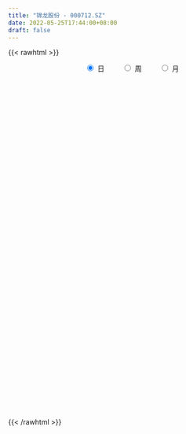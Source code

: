 ```yaml
---
title: "锦龙股份 - 000712.SZ"
date: 2022-05-25T17:44:00+08:00
draft: false
---
```

{{< rawhtml >}}
    <div style="text-align: center">
        <label style="padding: 1rem;"><input style="margin-right: .5rem" type="radio" name="period" value="D" checked onclick="period_change(this)">日</label>
        <label style="padding: 1rem;"><input style="margin-right: .5rem" type="radio" name="period" value="W" onclick="period_change(this)">周</label>
        <label style="padding: 1rem;"><input style="margin-right: .5rem" type="radio" name="period" value="M" onclick="period_change(this)">月</label>
    </div>
    <div id="chart" style="height: 700px;"></div> 
    <script type="text/javascript">
        const D_v = [174185.8,93580.35,81470.8,77254.0,120638.71,68775.5,73433.92,168770.28,270658.84,155936.46,186458.08,132081.11,210141.2,354799.35,275775.36,313794.42,159769.8,138164.65,204147.94,156831.1,108662.76,88196.65,123470.95,97482.83,101171.73,94875.57,81454.01,79211.42,73013.28,443117.29,416450.01,193598.15,177921.68,190996.82,141355.38,101617.03,222691.96,200043.77,154860.57,305501.85,236447.87,175330.51,169694.38,192522.18,162066.96,117617.8,223997.62,150711.38,174313.14,325069.72,245766.15,180313.71,115240.8,110217.24,98044.44,170323.31,112490.02,128122.61,155634.74,92775.91,113683.92,108519.69,93693.68,99073.19,94158.26,96661.48,156448.1,219345.24,136145.51,93656.27,112454.43,89968.89,67803.71,62004.96,103616.2,90117.04,73295.36,108109.03,75807.63,104705.32,89684.84,271815.19,193041.69,133841.61,151371.54,111363.28,117565.22,109555.82,108279.39,96260.98,112792.64,80951.91,85592.17,103043.06,52238.71,58781.79,46963.7,42336.86,37658.82,40835.33,68787.52,50031.72,87392.05,40216.34,35792.8,39332.97,186838.06,91623.75,75622.38,66645.74,51275.6,54133.18,65949.67,62041.9,80965.58,62548.35,120096.48,105973.05,70430.54,88615.47,66618.23,94992.67,73339.03,83615.86,65925.57,153525.57,89674.33,95068.31,92471.12,85449.42,67400.89,51584.16,81347.0,99106.12,65165.42,51338.83,47271.46,44132.91,84121.92,57097.45,49582.3,102423.85,49740.11,75884.41,106918.18,111161.5,68108.43,59393.44,57345.17,62581.21,58546.94,45905.9,40288.8,41607.84,43126.52,51035.57,44932.86,38792.84,50215.23,47967.91,45676.91,45532.13,41663.53,48754.47,34392.87,33384.85,54120.44,33257.82,39289.48,42473.14,89105.1,47065.58,42154.84,65010.46,34747.26,106373.37,60294.82,63444.4,45727.85,43314.25,27125.0,41991.04,51154.46,81678.09,130399.16,69050.77,45466.93,272843.15,193612.48,189633.58,153102.25,251484.39,111525.8,67293.54,54652.59,52561.48,67404.12,64333.0,65471.19,90010.42,97304.12,86129.64,55828.04,83958.35,102215.26,113367.65,64900.76,43775.16,297652.63,240366.78,146530.96,93750.48,67970.0,56164.63,100834.16,86007.78,130959.96,78822.87,85128.3,75704.66,198601.97,202349.92,143828.65,84848.12,96034.44,77617.91,41490.65,45360.48,110792.51,83441.0,77784.19,91872.12,108925.84,56505.79,81350.48,111079.44,80025.75,42069.08,48835.38,59363.77,38804.07,41441.13,37666.15,94749.74,55607.51,44228.14,55712.47,44180.75,81909.87,34734.01]
const D_histogram = [0.0,-0.0178689459,-0.0134133457,-0.0111225666,0.0114146143,0.0045910903,0.0071536772,0.0352321325,0.0726458067,0.088894865,0.1099692396,0.099527448,0.1870769682,0.176590921,0.1884064285,0.1876242482,0.158775975,0.1102959269,0.1092369775,0.0885675917,0.0335140652,-0.0294321602,-0.0537534212,-0.0703367731,-0.0670006289,-0.0786431042,-0.0886735004,-0.0976037385,-0.0962193494,0.0100559819,0.0584181975,0.0569642171,0.0593325125,0.0051249047,-0.0612917591,-0.0921725034,-0.0632132307,-0.0344974801,-0.0194864211,0.0372464429,0.0641021422,0.0540848992,0.046247149,0.0400809241,0.0186016773,-0.0139446009,-0.0051026731,-0.009700073,-0.0039507488,0.0143730834,-0.0497596805,-0.1053015627,-0.1491163628,-0.1567789021,-0.1786753127,-0.1664566733,-0.1637489931,-0.1355006664,-0.1045413041,-0.08603092,-0.060781338,-0.0261110829,-0.0064393911,-0.0176067065,-0.0130162374,-0.0166290135,-0.0436632586,-0.0091942629,-0.0126288601,-0.0057885023,-0.0177422803,-0.0165580713,-0.0148216851,-0.0249218038,-0.0514271972,-0.0905374893,-0.0963629334,-0.0763338331,-0.0550154697,-0.0472828828,-0.0273033563,0.0465922562,0.0883983695,0.1198237392,0.1236768886,0.1238043172,0.1142877382,0.1142811113,0.0970006568,0.0931906232,0.040375019,0.0073835789,-0.043378654,-0.1082629564,-0.1419745346,-0.1617149674,-0.1540643805,-0.1350391354,-0.1178703245,-0.1076018708,-0.0694044616,-0.0570273902,-0.0256149641,-0.0151305114,-0.0029621944,0.006439521,0.0614629016,0.0776007147,0.0957845643,0.108973877,0.0938422195,0.0672824573,0.0654312154,0.0719947665,0.0756662643,0.0809892144,0.0900745172,0.0989218953,0.1018254765,0.0891321301,0.068401541,0.0716439666,0.0710718266,0.0386206709,0.0165194333,0.0332969114,0.0179660542,0.0202872802,0.0220173891,0.0098344106,-0.009176431,-0.0225148773,-0.0615417388,-0.1151216592,-0.1377377765,-0.1343414623,-0.1330200315,-0.1200016567,-0.1058043904,-0.1034966684,-0.0836372784,-0.0497982187,-0.0292790247,-0.0110974385,0.0136256378,0.0423980665,0.0599782627,0.0599124493,0.0346134704,0.0343131069,0.0304736312,0.0200804881,0.0028878083,-0.0106520596,-0.0122338823,-0.0042952988,0.0040987139,0.0091379278,0.0137039576,0.0062156325,-0.0046206853,-0.0176150476,-0.0254971063,-0.0233218023,-0.0161799693,-0.0177499009,-0.0342300934,-0.0412448664,-0.0393124599,-0.0426328364,-0.0566324467,-0.0739099278,-0.0825950954,-0.1158837043,-0.1236553323,-0.1051715244,-0.0932967447,-0.0936323491,-0.0701195303,-0.0410280424,-0.021358645,-0.0194262558,-0.0305826323,0.0055949369,0.0733603263,0.1093415247,0.1366673122,0.2129836444,0.287440468,0.3370282036,0.3402192548,0.2419112709,0.1452145411,0.0778782787,0.031020613,-0.0050830474,-0.0357329901,-0.0740400175,-0.1296475501,-0.1762955799,-0.1704465988,-0.1392697589,-0.1356544834,-0.1472800673,-0.1049719028,-0.0838063822,-0.0678767082,-0.0642054128,0.032568359,0.042150828,0.0609409189,0.0550221392,0.0497555997,0.0361260763,0.0510721254,0.0638835903,0.0930470598,0.0924281805,0.0882803214,0.0870422081,0.1028106235,0.1262629393,0.0962164661,0.0831333786,0.0320393708,-0.0236811449,-0.0576285246,-0.0951632989,-0.0995768662,-0.1134048589,-0.1698026938,-0.2571971184,-0.2924816702,-0.3232209424,-0.299623631,-0.1972127675,-0.1530685941,-0.1135867276,-0.0673507428,-0.0248952581,0.0104691306,0.0382348834,0.0405499877,0.0726480532,0.0877419268,0.0809758487,0.0913109837,0.0994895705,0.0916210968,0.0949581209]
const D_fast = [0.0,-0.0223361823,-0.0212339186,-0.0217237812,0.0036670533,-0.0020086981,0.0023423081,0.0392287966,0.0948039223,0.133276697,0.1818433814,0.1962834518,0.330602214,0.3642638971,0.4231810118,0.4693048935,0.4801506141,0.4592445476,0.4854948426,0.4869673548,0.4402923445,0.3699880791,0.3322284627,0.2980609176,0.2846469046,0.2533436533,0.221144882,0.1878137093,0.165143261,0.2739325877,0.3368993527,0.3496864266,0.3668878501,0.3139614684,0.232221865,0.1782979948,0.1914539599,0.2115453404,0.2216847941,0.2877292688,0.3306105037,0.3341144854,0.3378385226,0.3416925286,0.3248637011,0.2888312727,0.2963975323,0.2893751142,0.2941367511,0.3160538541,0.2394811701,0.1576138972,0.0765200065,0.0296627416,-0.0369024971,-0.0662980261,-0.1045275941,-0.110154434,-0.1053303977,-0.1083277436,-0.0982734962,-0.0701310118,-0.0520691677,-0.0676381598,-0.0663017501,-0.0740717795,-0.1120218392,-0.0798514092,-0.0864432215,-0.0810499893,-0.0974393374,-0.1003946462,-0.1023636813,-0.1186942509,-0.1580564436,-0.2198011081,-0.2497172855,-0.2487716435,-0.2412071475,-0.2452952813,-0.2321415938,-0.1465979174,-0.0826922117,-0.0213109071,0.0134614644,0.0445399724,0.0635953279,0.0921589788,0.0991286885,0.1186163107,0.0758944613,0.0447489159,-0.0168579805,-0.1088080221,-0.1780132339,-0.2381824085,-0.2690479168,-0.2837824556,-0.2960812258,-0.3127132397,-0.2918669459,-0.2937467221,-0.268738037,-0.2620362121,-0.2506084438,-0.2395968481,-0.1692077422,-0.1336697504,-0.0915397597,-0.0511069777,-0.0427780804,-0.0525172283,-0.0380106663,-0.0134484236,0.0091396403,0.034709894,0.0663138261,0.099891678,0.1282516284,0.1378413145,0.1342111106,0.1553645279,0.1725603446,0.1497643566,0.1317929773,0.1568946832,0.1460553396,0.1534483857,0.1606828418,0.150958466,0.1296535166,0.110686351,0.0562740548,-0.0260862804,-0.0831368418,-0.1133258932,-0.1452594703,-0.1622415096,-0.1744953409,-0.198061786,-0.1991117156,-0.1777222106,-0.1645227727,-0.1491155462,-0.1209860605,-0.0816141151,-0.0490393532,-0.0341270543,-0.0507726656,-0.0424947523,-0.0387158203,-0.0440888414,-0.0605595691,-0.0767624518,-0.0814027452,-0.0745379864,-0.0651192952,-0.0577955994,-0.0498035801,-0.0557379971,-0.0677294863,-0.0851276104,-0.0993839458,-0.1030390923,-0.0999422516,-0.1059496585,-0.1309873743,-0.1483133639,-0.1562090724,-0.1701876581,-0.19834538,-0.2341003431,-0.2634342845,-0.3256938195,-0.3643792806,-0.3721883537,-0.3836377602,-0.4073814519,-0.4013985156,-0.3825640384,-0.3682343022,-0.3711584769,-0.3899605116,-0.3523842081,-0.2662787371,-0.2029621575,-0.141469542,-0.0119072987,0.1344096418,0.2682544284,0.3565002933,0.3186701271,0.2582770325,0.2104103398,0.1713078274,0.1339334051,0.094350215,0.0375331832,-0.050486237,-0.1412081618,-0.1779708303,-0.1816114301,-0.2119097755,-0.2603553763,-0.2442901874,-0.2440762624,-0.2451157654,-0.2574958232,-0.1525799616,-0.1324597856,-0.098434465,-0.0905977099,-0.0834253496,-0.0880233538,-0.0603092734,-0.0315269109,0.0208983236,0.0433864894,0.0613087106,0.0818311493,0.1233022206,0.1783202712,0.1723279145,0.1800281717,0.1369440065,0.0753032047,0.0269486938,-0.0343769052,-0.0636846891,-0.1058638964,-0.2047124048,-0.3564061091,-0.4648110784,-0.5763555862,-0.6276641826,-0.5745565109,-0.568679486,-0.5575943014,-0.5281960024,-0.4919643321,-0.4539826608,-0.4166581871,-0.4042055859,-0.3539455071,-0.3169161518,-0.3034382678,-0.2702753869,-0.2372244074,-0.2221876069,-0.1951110526]
const D_slow = [0.0,-0.0044672365,-0.0078205729,-0.0106012145,-0.007747561,-0.0065997884,-0.0048113691,0.003996664,0.0221581157,0.0443818319,0.0718741418,0.0967560038,0.1435252459,0.1876729761,0.2347745833,0.2816806453,0.3213746391,0.3489486208,0.3762578651,0.3983997631,0.4067782794,0.3994202393,0.385981884,0.3683976907,0.3516475335,0.3319867574,0.3098183824,0.2854174477,0.2613626104,0.2638766059,0.2784811552,0.2927222095,0.3075553376,0.3088365638,0.293513624,0.2704704982,0.2546671905,0.2460428205,0.2411712152,0.2504828259,0.2665083615,0.2800295863,0.2915913735,0.3016116046,0.3062620239,0.3027758736,0.3015002054,0.2990751871,0.2980874999,0.3016807708,0.2892408506,0.26291546,0.2256363693,0.1864416437,0.1417728156,0.1001586472,0.059221399,0.0253462324,-0.0007890936,-0.0222968236,-0.0374921581,-0.0440199289,-0.0456297766,-0.0500314533,-0.0532855126,-0.057442766,-0.0683585807,-0.0706571464,-0.0738143614,-0.075261487,-0.0796970571,-0.0838365749,-0.0875419962,-0.0937724471,-0.1066292464,-0.1292636187,-0.1533543521,-0.1724378104,-0.1861916778,-0.1980123985,-0.2048382376,-0.1931901735,-0.1710905812,-0.1411346464,-0.1102154242,-0.0792643449,-0.0506924103,-0.0221221325,0.0021280317,0.0254256875,0.0355194423,0.037365337,0.0265206735,-0.0005450656,-0.0360386993,-0.0764674411,-0.1149835363,-0.1487433201,-0.1782109012,-0.2051113689,-0.2224624843,-0.2367193319,-0.2431230729,-0.2469057008,-0.2476462494,-0.2460363691,-0.2306706437,-0.2112704651,-0.187324324,-0.1600808547,-0.1366202999,-0.1197996855,-0.1034418817,-0.0854431901,-0.066526624,-0.0462793204,-0.0237606911,0.0009697827,0.0264261518,0.0487091844,0.0658095696,0.0837205613,0.1014885179,0.1111436857,0.115273544,0.1235977718,0.1280892854,0.1331611054,0.1386654527,0.1411240554,0.1388299476,0.1332012283,0.1178157936,0.0890353788,0.0546009347,0.0210155691,-0.0122394388,-0.0422398529,-0.0686909505,-0.0945651176,-0.1154744372,-0.1279239919,-0.1352437481,-0.1380181077,-0.1346116982,-0.1240121816,-0.1090176159,-0.0940395036,-0.085386136,-0.0768078593,-0.0691894515,-0.0641693294,-0.0634473774,-0.0661103923,-0.0691688628,-0.0702426876,-0.0692180091,-0.0669335271,-0.0635075377,-0.0619536296,-0.063108801,-0.0675125628,-0.0738868394,-0.07971729,-0.0837622823,-0.0881997576,-0.0967572809,-0.1070684975,-0.1168966125,-0.1275548216,-0.1417129333,-0.1601904152,-0.1808391891,-0.2098101152,-0.2407239483,-0.2670168293,-0.2903410155,-0.3137491028,-0.3312789854,-0.341535996,-0.3468756572,-0.3517322212,-0.3593778792,-0.357979145,-0.3396390634,-0.3123036822,-0.2781368542,-0.2248909431,-0.1530308261,-0.0687737752,0.0162810385,0.0767588562,0.1130624915,0.1325320612,0.1402872144,0.1390164525,0.130083205,0.1115732007,0.0791613131,0.0350874182,-0.0075242315,-0.0423416713,-0.0762552921,-0.1130753089,-0.1393182846,-0.1602698802,-0.1772390572,-0.1932904104,-0.1851483207,-0.1746106137,-0.1593753839,-0.1456198491,-0.1331809492,-0.1241494301,-0.1113813988,-0.0954105012,-0.0721487363,-0.0490416911,-0.0269716108,-0.0052110588,0.0204915971,0.0520573319,0.0761114485,0.0968947931,0.1049046358,0.0989843496,0.0845772184,0.0607863937,0.0358921771,0.0075409624,-0.034909711,-0.0992089906,-0.1723294082,-0.2531346438,-0.3280405515,-0.3773437434,-0.4156108919,-0.4440075738,-0.4608452595,-0.4670690741,-0.4644517914,-0.4548930705,-0.4447555736,-0.4265935603,-0.4046580786,-0.3844141165,-0.3615863705,-0.3367139779,-0.3138087037,-0.2900691735]
const D_data = [['2021-05-14', 14.17, 14.95, 14.08, 15.14],['2021-05-17', 14.8, 14.67, 14.62, 15.0],['2021-05-18', 14.67, 14.9, 14.56, 15.13],['2021-05-19', 14.88, 14.88, 14.71, 15.09],['2021-05-20', 14.72, 15.2, 14.72, 15.37],['2021-05-21', 15.2, 14.88, 14.82, 15.2],['2021-05-24', 14.9, 14.99, 14.9, 15.2],['2021-05-25', 14.92, 15.41, 14.92, 15.55],['2021-05-26', 16.1, 15.75, 15.71, 16.66],['2021-05-27', 15.6, 15.7, 15.57, 15.99],['2021-05-28', 15.78, 15.95, 15.71, 16.29],['2021-05-31', 15.88, 15.68, 15.5, 15.89],['2021-06-01', 15.74, 17.25, 15.62, 17.25],['2021-06-02', 17.5, 16.4, 16.35, 17.85],['2021-06-03', 16.29, 16.86, 16.28, 17.58],['2021-06-04', 16.61, 16.92, 16.4, 17.85],['2021-06-07', 16.97, 16.67, 16.5, 17.11],['2021-06-08', 16.58, 16.37, 16.31, 16.94],['2021-06-09', 16.43, 16.97, 16.11, 17.27],['2021-06-10', 16.75, 16.8, 16.65, 17.18],['2021-06-11', 16.83, 16.27, 16.26, 16.9],['2021-06-15', 16.21, 15.91, 15.8, 16.28],['2021-06-16', 15.89, 16.18, 15.82, 16.5],['2021-06-17', 16.1, 16.17, 16.07, 16.36],['2021-06-18', 16.13, 16.38, 16.0, 16.5],['2021-06-21', 16.35, 16.16, 16.06, 16.49],['2021-06-22', 16.15, 16.1, 15.95, 16.31],['2021-06-23', 16.09, 16.03, 15.85, 16.17],['2021-06-24', 16.01, 16.1, 15.95, 16.25],['2021-06-25', 16.3, 17.71, 16.26, 17.71],['2021-06-28', 17.72, 17.47, 17.01, 17.87],['2021-06-29', 17.21, 17.06, 16.9, 17.4],['2021-06-30', 17.05, 17.2, 16.82, 17.23],['2021-07-01', 17.42, 16.42, 16.37, 17.42],['2021-07-02', 16.3, 15.96, 15.88, 16.45],['2021-07-05', 15.85, 16.12, 15.75, 16.29],['2021-07-06', 16.12, 16.84, 16.06, 17.11],['2021-07-07', 16.56, 16.99, 16.56, 17.15],['2021-07-08', 16.99, 16.95, 16.9, 17.33],['2021-07-09', 17.0, 17.71, 16.95, 18.27],['2021-07-12', 17.77, 17.64, 17.3, 17.98],['2021-07-13', 17.5, 17.31, 17.1, 17.59],['2021-07-14', 17.45, 17.37, 17.03, 17.55],['2021-07-15', 17.05, 17.43, 16.8, 17.55],['2021-07-16', 17.4, 17.23, 17.06, 17.55],['2021-07-19', 17.05, 16.99, 16.62, 17.11],['2021-07-20', 17.1, 17.48, 17.0, 18.02],['2021-07-21', 17.22, 17.36, 17.2, 17.61],['2021-07-22', 17.28, 17.53, 17.23, 17.84],['2021-07-23', 17.48, 17.8, 17.06, 18.15],['2021-07-26', 17.6, 16.67, 16.61, 17.85],['2021-07-27', 16.67, 16.43, 16.4, 17.05],['2021-07-28', 16.42, 16.24, 16.04, 16.64],['2021-07-29', 16.4, 16.46, 16.28, 16.67],['2021-07-30', 16.32, 16.09, 16.03, 16.38],['2021-08-02', 15.89, 16.37, 15.4, 16.55],['2021-08-03', 16.26, 16.17, 16.12, 16.63],['2021-08-04', 16.27, 16.46, 16.17, 16.98],['2021-08-05', 16.31, 16.56, 16.25, 16.97],['2021-08-06', 16.5, 16.46, 16.19, 16.7],['2021-08-09', 16.3, 16.6, 16.27, 16.86],['2021-08-10', 16.51, 16.84, 16.45, 16.93],['2021-08-11', 16.82, 16.78, 16.71, 17.07],['2021-08-12', 16.68, 16.4, 16.38, 16.77],['2021-08-13', 16.39, 16.56, 16.2, 16.68],['2021-08-16', 16.51, 16.44, 16.4, 16.69],['2021-08-17', 16.3, 16.03, 16.02, 16.81],['2021-08-18', 16.0, 16.79, 15.88, 16.83],['2021-08-19', 16.69, 16.38, 16.38, 16.88],['2021-08-20', 16.31, 16.5, 16.28, 16.63],['2021-08-23', 16.53, 16.23, 16.17, 16.65],['2021-08-24', 16.28, 16.34, 16.1, 16.55],['2021-08-25', 16.22, 16.33, 16.17, 16.45],['2021-08-26', 16.33, 16.13, 16.12, 16.42],['2021-08-27', 16.12, 15.78, 15.66, 16.2],['2021-08-30', 15.82, 15.37, 15.25, 15.92],['2021-08-31', 15.35, 15.57, 15.34, 15.75],['2021-09-01', 15.52, 15.84, 15.44, 16.08],['2021-09-02', 15.79, 15.89, 15.74, 16.06],['2021-09-03', 16.36, 15.73, 15.7, 16.45],['2021-09-06', 15.79, 15.9, 15.68, 16.09],['2021-09-07', 15.8, 16.81, 15.74, 17.35],['2021-09-08', 16.61, 16.75, 16.51, 17.0],['2021-09-09', 16.71, 16.88, 16.69, 17.13],['2021-09-10', 16.99, 16.71, 16.69, 17.15],['2021-09-13', 16.68, 16.76, 16.61, 17.0],['2021-09-14', 16.83, 16.7, 16.6, 17.03],['2021-09-15', 16.86, 16.88, 16.7, 17.08],['2021-09-16', 16.76, 16.7, 16.7, 17.02],['2021-09-17', 16.78, 16.89, 16.65, 16.97],['2021-09-22', 16.63, 16.18, 16.05, 16.66],['2021-09-23', 16.18, 16.22, 16.06, 16.41],['2021-09-24', 16.25, 15.76, 15.73, 16.37],['2021-09-27', 15.76, 15.21, 15.16, 15.83],['2021-09-28', 15.25, 15.23, 15.17, 15.36],['2021-09-29', 15.09, 15.13, 15.03, 15.3],['2021-09-30', 15.13, 15.3, 15.13, 15.34],['2021-10-08', 15.37, 15.38, 15.27, 15.44],['2021-10-11', 15.35, 15.33, 15.2, 15.49],['2021-10-12', 15.3, 15.2, 15.04, 15.35],['2021-10-13', 15.39, 15.58, 15.39, 15.89],['2021-10-14', 15.49, 15.31, 15.28, 15.49],['2021-10-15', 15.23, 15.6, 15.05, 15.9],['2021-10-18', 15.52, 15.4, 15.25, 15.54],['2021-10-19', 15.36, 15.44, 15.33, 15.54],['2021-10-20', 15.45, 15.43, 15.4, 15.63],['2021-10-21', 15.41, 16.17, 15.41, 16.9],['2021-10-22', 16.0, 15.9, 15.8, 16.16],['2021-10-25', 15.88, 16.06, 15.62, 16.2],['2021-10-26', 16.07, 16.14, 15.88, 16.42],['2021-10-27', 16.02, 15.84, 15.8, 16.12],['2021-10-28', 15.75, 15.63, 15.6, 16.05],['2021-10-29', 15.6, 15.9, 15.6, 16.28],['2021-11-01', 15.85, 16.06, 15.67, 16.15],['2021-11-02', 15.96, 16.1, 15.91, 16.38],['2021-11-03', 16.1, 16.2, 15.8, 16.25],['2021-11-04', 16.3, 16.35, 16.2, 16.75],['2021-11-05', 16.23, 16.47, 16.22, 16.85],['2021-11-08', 16.31, 16.51, 16.3, 16.69],['2021-11-09', 16.4, 16.37, 16.26, 16.65],['2021-11-10', 16.31, 16.25, 16.06, 16.4],['2021-11-11', 16.28, 16.57, 16.2, 16.61],['2021-11-12', 16.6, 16.6, 16.36, 16.63],['2021-11-15', 16.55, 16.17, 16.1, 16.56],['2021-11-16', 16.17, 16.19, 16.12, 16.37],['2021-11-17', 16.23, 16.7, 16.22, 16.85],['2021-11-18', 16.58, 16.34, 16.31, 16.68],['2021-11-19', 16.31, 16.56, 16.21, 16.66],['2021-11-22', 16.5, 16.6, 16.35, 16.64],['2021-11-23', 16.72, 16.43, 16.41, 16.78],['2021-11-24', 16.37, 16.28, 16.2, 16.46],['2021-11-25', 16.28, 16.27, 16.15, 16.36],['2021-11-26', 16.26, 15.79, 15.79, 16.31],['2021-11-29', 15.66, 15.3, 15.28, 15.66],['2021-11-30', 15.36, 15.39, 15.3, 15.48],['2021-12-01', 15.36, 15.56, 15.3, 15.58],['2021-12-02', 15.56, 15.44, 15.41, 15.64],['2021-12-03', 15.49, 15.52, 15.46, 15.62],['2021-12-06', 15.6, 15.51, 15.48, 15.82],['2021-12-07', 15.63, 15.31, 15.28, 15.67],['2021-12-08', 15.33, 15.5, 15.25, 15.55],['2021-12-09', 15.43, 15.75, 15.43, 15.93],['2021-12-10', 15.6, 15.68, 15.58, 15.72],['2021-12-13', 15.81, 15.72, 15.65, 16.0],['2021-12-14', 15.68, 15.9, 15.68, 16.45],['2021-12-15', 15.71, 16.1, 15.7, 16.25],['2021-12-16', 16.01, 16.11, 15.95, 16.12],['2021-12-17', 16.06, 15.97, 15.87, 16.15],['2021-12-20', 15.85, 15.61, 15.54, 16.07],['2021-12-21', 15.58, 15.87, 15.57, 15.99],['2021-12-22', 15.96, 15.83, 15.82, 16.1],['2021-12-23', 15.87, 15.72, 15.66, 15.93],['2021-12-24', 15.7, 15.56, 15.3, 15.79],['2021-12-27', 15.56, 15.51, 15.44, 15.62],['2021-12-28', 15.53, 15.6, 15.42, 15.65],['2021-12-29', 15.58, 15.72, 15.49, 15.79],['2021-12-30', 15.68, 15.76, 15.56, 15.83],['2021-12-31', 15.75, 15.75, 15.62, 15.85],['2022-01-04', 15.72, 15.77, 15.65, 15.82],['2022-01-05', 15.75, 15.61, 15.59, 15.84],['2022-01-06', 15.51, 15.51, 15.46, 15.63],['2022-01-07', 15.57, 15.4, 15.38, 15.63],['2022-01-10', 15.35, 15.38, 15.31, 15.46],['2022-01-11', 15.38, 15.46, 15.34, 15.66],['2022-01-12', 15.45, 15.52, 15.45, 15.58],['2022-01-13', 15.52, 15.4, 15.39, 15.56],['2022-01-14', 15.32, 15.13, 15.12, 15.42],['2022-01-17', 15.1, 15.14, 15.05, 15.19],['2022-01-18', 15.15, 15.19, 15.11, 15.4],['2022-01-19', 15.15, 15.07, 15.0, 15.25],['2022-01-20', 15.0, 14.83, 14.52, 15.13],['2022-01-21', 14.77, 14.63, 14.56, 14.9],['2022-01-24', 14.58, 14.58, 14.53, 14.74],['2022-01-25', 14.6, 14.05, 13.94, 14.64],['2022-01-26', 14.06, 14.13, 13.97, 14.22],['2022-01-27', 14.12, 14.36, 14.09, 15.08],['2022-01-28', 14.31, 14.24, 14.15, 14.64],['2022-02-07', 14.15, 14.0, 13.93, 14.36],['2022-02-08', 14.0, 14.25, 13.97, 14.26],['2022-02-09', 14.19, 14.37, 14.18, 14.39],['2022-02-10', 14.38, 14.31, 14.22, 14.39],['2022-02-11', 14.3, 14.08, 12.88, 14.4],['2022-02-14', 14.01, 13.82, 13.75, 14.06],['2022-02-15', 13.82, 14.42, 13.75, 14.5],['2022-02-16', 14.42, 15.08, 14.35, 15.28],['2022-02-17', 15.32, 14.99, 14.97, 15.37],['2022-02-18', 14.93, 15.11, 14.92, 15.17],['2022-02-21', 16.62, 16.11, 15.97, 16.62],['2022-02-22', 16.04, 16.67, 16.04, 16.96],['2022-02-23', 16.5, 16.93, 16.35, 17.44],['2022-02-24', 16.96, 16.76, 16.44, 17.18],['2022-02-25', 16.5, 15.47, 15.35, 16.59],['2022-02-28', 15.31, 15.13, 14.98, 15.6],['2022-03-01', 15.21, 15.16, 15.04, 15.31],['2022-03-02', 15.09, 15.17, 15.05, 15.29],['2022-03-03', 15.23, 15.11, 15.08, 15.27],['2022-03-04', 15.05, 15.0, 14.91, 15.21],['2022-03-07', 14.97, 14.69, 14.6, 15.14],['2022-03-08', 14.68, 14.15, 14.1, 14.82],['2022-03-09', 14.33, 13.87, 13.38, 14.42],['2022-03-10', 14.13, 14.28, 14.1, 14.79],['2022-03-11', 14.08, 14.57, 13.9, 14.67],['2022-03-14', 14.31, 14.2, 14.17, 14.55],['2022-03-15', 14.11, 13.86, 13.86, 14.54],['2022-03-16', 14.04, 14.5, 13.73, 14.7],['2022-03-17', 14.38, 14.31, 14.24, 14.9],['2022-03-18', 14.21, 14.26, 14.0, 14.39],['2022-03-21', 14.15, 14.08, 13.95, 14.19],['2022-03-22', 14.04, 15.48, 13.99, 15.49],['2022-03-23', 15.05, 14.68, 14.61, 15.37],['2022-03-24', 14.56, 14.89, 14.56, 15.34],['2022-03-25', 14.99, 14.64, 14.62, 15.17],['2022-03-28', 14.5, 14.64, 14.41, 14.84],['2022-03-29', 14.78, 14.5, 14.45, 14.79],['2022-03-30', 14.69, 14.88, 14.61, 15.1],['2022-03-31', 14.76, 14.96, 14.73, 15.2],['2022-04-01', 14.99, 15.33, 14.94, 15.38],['2022-04-06', 15.11, 15.1, 15.05, 15.28],['2022-04-07', 15.11, 15.11, 15.0, 15.47],['2022-04-08', 15.11, 15.2, 14.87, 15.42],['2022-04-11', 15.22, 15.53, 15.11, 16.04],['2022-04-12', 15.38, 15.83, 15.22, 16.21],['2022-04-13', 15.75, 15.24, 15.24, 15.78],['2022-04-14', 15.51, 15.42, 15.24, 15.55],['2022-04-15', 15.27, 14.83, 14.82, 15.38],['2022-04-18', 14.7, 14.5, 14.28, 14.7],['2022-04-19', 14.39, 14.51, 14.35, 14.66],['2022-04-20', 14.5, 14.22, 14.2, 14.58],['2022-04-21', 14.23, 14.45, 14.2, 14.97],['2022-04-22', 14.3, 14.2, 14.0, 14.45],['2022-04-25', 13.9, 13.36, 13.34, 14.09],['2022-04-26', 13.45, 12.4, 12.36, 13.55],['2022-04-27', 11.82, 12.48, 11.65, 12.59],['2022-04-28', 12.3, 12.08, 12.01, 12.5],['2022-04-29', 12.4, 12.45, 12.12, 12.73],['2022-05-05', 12.21, 13.53, 12.2, 13.7],['2022-05-06', 13.0, 13.0, 12.87, 13.53],['2022-05-09', 12.99, 13.0, 12.9, 13.22],['2022-05-10', 12.98, 13.18, 12.91, 13.24],['2022-05-11', 13.18, 13.27, 13.13, 13.52],['2022-05-12', 13.14, 13.32, 13.13, 13.47],['2022-05-13', 13.33, 13.35, 13.27, 13.53],['2022-05-16', 13.41, 13.08, 13.06, 13.44],['2022-05-17', 13.2, 13.53, 13.1, 13.92],['2022-05-18', 13.5, 13.45, 13.35, 13.58],['2022-05-19', 13.14, 13.21, 13.07, 13.28],['2022-05-20', 13.22, 13.45, 13.19, 13.47],['2022-05-23', 13.42, 13.5, 13.33, 13.54],['2022-05-24', 13.5, 13.33, 13.33, 14.1],['2022-05-25', 13.36, 13.49, 13.3, 13.51]]
const W_v = [966422.67,937480.2700000001,1009371.13,647497.4299999999,616798.4,278365.04,357849.0499999999,644036.28,552941.28,821831.0600000001,852258.1799999999,831439.9300000001,519650.94,391146.57,304014.39,336455.87,379686.91,703197.9600000001,341146.8199999999,250585.1,312822.38,301056.74,197351.73,191446.5,200763.83,289283.77,569925.74,495796.2499999999,365451.51,477442.5,155814.28,92930.99,269186.54,602304.2100000001,387154.1,374523.74,387589.66,221846.19,287540.73,257151.9,244934.03,152767.4,183082.14,142616.88,164404.47,180358.55,146528.09,257718.44,335630.71,250125.3,228893.76,264489.68,201647.81,379484.16,259052.71,248171.91,221900.97,191072.36,233385.3,185685.61,586543.46,966613.09,498609.66,458777.89,946017.1800000001,1380832.97,1208070.6000000001,840699.0700000001,1529375.4200000002,991597.8399999999,632218.88,497549.3699999999,365591.56,359610.65,339947.25,443041.5,1167947.6000000001,561073.9299999999,463326.64,360008.8300000001,547977.55,1446745.3100000001,2168003.1699999999,2238895.2800000003,1519409.6399999999,1158300.71,966606.2000000001,1780955.7199999997,1704571.27,837577.7300000001,1137516.8500000001,320262.44,717732.73,475543.0,645558.3800000001,484634.3,357889.92,534094.9399999999,658787.02,561884.4199999999,1028796.4700000001,597439.4099999999,660852.45,522206.61,428762.18,388355.8,284605.07,465905.03,293134.4,646849.8,734859.4299999999,495105.9300000001,1073321.78,124601.22,394470.85,1432149.8,953936.01,833053.28,1171658.52,730312.6299999999,865404.6100000001,494968.85,438073.7,682501.71,1981755.9399999997,1340152.2200000002,1130392.8499999999,1051557.4500000002,643089.83,544964.28,727972.62,662334.8099999999,1223477.53,1563557.01,1256978.1699999999,1136476.99,808942.13,528282.33,488107.74,562934.63,400472.75,313239.6899999999,268631.77,250702.14,344166.96,359846.42,322507.05,463985.7,352215.07,367492.81,400904.76,1074481.0899999999,2413209.29,1806671.5600000001,1709738.4300000002,1577537.78,2831437.25,960236.25,1308282.7,962600.29,578179.3100000001,575235.05,534338.49,1236434.47,314269.81,90762.93,510695.78,311406.13,272818.86,366900.86,365176.0699999999,300994.39,363671.09,1591677.7,1200545.3399999999,797092.97,797867.3300000001,893212.6900000001,995854.39,2120225.8799999999,1673089.28,1351015.05,1590672.96,1246174.96,797857.29,1842348.96,1075808.8,806618.98,631893.21,556686.3199999999,333394.83,392059.17,336642.33,346350.57,305911.64,131856.28,439287.42,441719.36,855257.58,1286591.4399999999,767576.25,410322.16,771671.5700000001,1120322.04,984715.1800000001,936061.8999999999,991709.6599999999,749582.3400000001,659346.59,509128.74,702256.6000000001,435848.1900000001,452034.38,839754.87,543024.6900000001,279336.72,261027.26,42336.86,284705.44,393803.92,313626.57,431625.36,393995.9399999999,487809.64,378252.59,307014.74,342965.63,421465.96,264668.02,219495.63,189392.18,212316.16,251191.12,308580.75,221602.54,377749.41,1060675.8500000001,353437.53,403248.37,420270.0600000001,822076.01,441936.53,239655.83,725663.1000000001,358702.55,416438.42,191105.19,230513.43,287964.01,160824.63]
const W_histogram = [0.0,0.0472888889,0.0705575182,0.0786473273,-0.0173451166,-0.0498942517,-0.0704952744,-0.0129906568,0.0192126173,0.1341086381,0.1942230936,0.2630837918,0.2600501011,0.1333185594,0.07793197,0.0207918114,-0.0023353551,-0.1933899677,-0.3039158091,-0.323415275,-0.3068145556,-0.2683832974,-0.2239771958,-0.2426099117,-0.2222794652,-0.2260202462,-0.2100776754,-0.1815230925,-0.2741840742,-0.4682387737,-0.5052130754,-0.4898333454,-0.428086759,-0.2922378346,-0.1693797809,-0.1193733393,0.0018267929,0.0597517916,0.102592372,0.087454284,0.074420784,0.0669980221,0.0614393708,0.0508889019,0.0654010473,0.0146145911,-0.0492500224,-0.157578128,-0.2927851755,-0.339960227,-0.3659163946,-0.3587199666,-0.3157980323,-0.2469727183,-0.2595536269,-0.2380317358,-0.2001686524,-0.1414601088,-0.1151990521,-0.0899678852,-0.0109784702,0.1084388426,0.1898906508,0.1496699895,0.1798207837,0.2571940535,0.3333579822,0.3638063618,0.4767712198,0.4563960633,0.4379895188,0.4022763744,0.3477365884,0.2987793712,0.2271268674,0.2465961344,0.2699038007,0.2561278879,0.205207209,0.1568190833,0.1562316639,0.266966121,0.4040473754,0.4895467565,0.5371178237,0.5725144438,0.5671256288,0.6640748706,0.6035062964,0.5162076287,0.3861987298,0.2442894145,0.0679801229,-0.1188883937,-0.2072199816,-0.2459185169,-0.2879331221,-0.3010876707,-0.2430851644,-0.2157214784,-0.1197978353,-0.1254182556,-0.0926339568,-0.1049325233,-0.1656641118,-0.230216989,-0.2562420513,-0.2402159055,-0.2357779151,-0.1591645141,-0.0486245167,-0.0246121123,0.0243740558,0.0085322558,-0.0247952696,0.0054732252,0.0599633882,0.0596335435,0.0765172618,0.0769653951,0.07648576,0.0446429558,0.0144933027,0.0271574736,0.1061358739,0.1252938162,0.1522544879,0.1446929959,0.1315146978,0.060323783,-0.0812862824,-0.1528495069,-0.0864259854,-0.1065550788,-0.0328549867,-0.0304921508,-0.0920417902,-0.148094557,-0.1718990091,-0.1834238304,-0.1996315163,-0.239805879,-0.2329990905,-0.1997620809,-0.1825168167,-0.174506548,-0.1467797058,-0.1027084305,-0.1040758145,-0.0768166587,-0.0354215382,0.1040037226,0.3285970833,0.3604770153,0.3788414866,0.5821906279,0.6182726773,0.5711031936,0.3599670395,0.2235097005,0.0907257137,-0.056614449,-0.1158805608,-0.1235925641,-0.1353197276,-0.1282186848,-0.1413053313,-0.1730570861,-0.2163633876,-0.2162852835,-0.2242637026,-0.1961572818,-0.1636906547,-0.023882683,0.0112806601,0.0268489935,0.0228764761,0.0731826081,0.0149449337,-0.0119423706,0.0479890193,0.119518654,0.1336689545,0.2027059951,0.2931294644,0.2894410217,0.2933072625,0.2085018387,0.0567729166,-0.0448385575,-0.1313065544,-0.172818365,-0.2001750959,-0.2237893155,-0.2611787899,-0.2599746651,-0.2474531167,-0.2330358442,-0.1449028732,-0.0212379099,0.0148788862,0.0426963976,0.1416140743,0.0830293575,0.151968882,0.1545644485,0.182097107,0.0778972344,0.0291554902,0.0004317287,-0.0244512122,-0.0876863251,-0.1286872578,-0.0875774023,-0.0480116665,-0.0949795677,-0.1507486286,-0.1743054545,-0.1671056376,-0.1355192984,-0.1091401908,-0.0507828906,-0.0034054925,0.0237650732,-0.0097949982,-0.0477294253,-0.058866648,-0.0441936051,-0.0586840115,-0.0522695409,-0.0674309611,-0.0900618431,-0.1306608842,-0.173076005,-0.1993334008,-0.1376896504,-0.0666266438,-0.0462018757,-0.0559288645,-0.0762588927,-0.0579609694,0.0035045786,0.0364661601,0.0344347538,-0.006094166,-0.140089882,-0.1785445784,-0.1674567495,-0.1414706159,-0.1110153694]
const W_fast = [0.0,0.0591111111,0.10001912,0.1277707609,0.0274420378,-0.0175806602,-0.0558055015,-0.0015485481,0.0354578803,0.1838810606,0.2925512896,0.4271829357,0.4891617703,0.3957598684,0.3598562715,0.3079140658,0.2842030605,0.044800956,-0.1417038377,-0.2420571223,-0.3021600419,-0.3308246081,-0.3424128054,-0.4216979992,-0.4569374189,-0.5171832615,-0.5537601095,-0.5705862998,-0.7317933001,-1.0429076929,-1.2061852635,-1.3132638699,-1.3585389733,-1.2957495075,-1.215236399,-1.1950732923,-1.0734164618,-1.0005535152,-0.9320648418,-0.9253393588,-0.9197676628,-0.9104409192,-0.9006397277,-0.8984679712,-0.8676055639,-0.9147383724,-0.9909154915,-1.1386381291,-1.3470414705,-1.4792065788,-1.596641845,-1.6791254087,-1.7151529824,-1.708070848,-1.7855401633,-1.8235262062,-1.8357052858,-1.8123617695,-1.8149004758,-1.8121612802,-1.7359164828,-1.5893894593,-1.4604649884,-1.4632681523,-1.3881621622,-1.246490379,-1.0869869547,-0.9655869847,-0.7334293217,-0.6397054624,-0.5486146272,-0.483758678,-0.4513643169,-0.4256266913,-0.4404974782,-0.3593791776,-0.2685955611,-0.2183395019,-0.2179583786,-0.2271417336,-0.1886712369,-0.0111952496,0.2268978487,0.4347839189,0.616634442,0.7951596731,0.9315522652,1.1945202247,1.2848282246,1.3265814641,1.2931222476,1.212285286,1.0529710251,0.8363804101,0.6962438267,0.5960656623,0.4820677766,0.3936413103,0.3908725254,0.3643058419,0.4302800261,0.3933050419,0.4029308515,0.3643991542,0.2622515377,0.1401444133,0.0500588382,0.0060310076,-0.0484754808,-0.0116532084,0.0867306599,0.1045900363,0.1596697182,0.1459609822,0.1064346394,0.1380714405,0.2075524505,0.2221309917,0.2581440255,0.2778335076,0.2964753125,0.2757932473,0.2492669198,0.2687204591,0.3742328279,0.4247142242,0.489738518,0.518350275,0.5380506512,0.4819406822,0.3200090463,0.2102334449,0.2550504702,0.2082826071,0.2737689524,0.2685087506,0.1839486637,0.0908722576,0.0240930533,-0.0332877256,-0.0994032906,-0.1995291231,-0.2509721072,-0.2676756178,-0.2960595578,-0.3316759261,-0.3406440104,-0.3222498426,-0.3496361803,-0.3415811892,-0.3090414532,-0.1436152618,0.1631273698,0.2851265556,0.3982013985,0.7470981968,0.9377484155,1.0333547302,0.912210336,0.8316304222,0.7215278638,0.5600340888,0.4717978368,0.4331876925,0.3876305971,0.3626769686,0.3142639894,0.239247963,0.1418508146,0.0878575979,0.0238132532,0.0028803534,-0.0055756832,0.1282616179,0.1662451259,0.1885257077,0.1902723093,0.2588740933,0.2043726524,0.1744997554,0.2464284001,0.3478376984,0.3954052375,0.5151187768,0.6788246122,0.7474964249,0.8246894814,0.7920095173,0.6544738244,0.5416527109,0.4223580754,0.3376416735,0.2602411686,0.1806796201,0.0779954483,0.0142059068,-0.035135824,-0.0789775126,-0.0270702599,0.091285226,0.1311217437,0.1696133544,0.3039345497,0.2661071723,0.3730389173,0.414275596,0.4873325312,0.4026069672,0.3611540955,0.3325382662,0.3015425223,0.216385828,0.1432130809,0.1624285859,0.189991405,0.1192786119,0.0258223939,-0.0413107957,-0.0758873882,-0.0781808736,-0.0790868137,-0.0334252361,0.0131007888,0.0462126228,0.0102038018,-0.0396629816,-0.0655168662,-0.0618922246,-0.091053634,-0.0977065486,-0.129725709,-0.1748720517,-0.2481363139,-0.333820436,-0.409911182,-0.3826898441,-0.3282834986,-0.3194091994,-0.3431184043,-0.3825131556,-0.3787054747,-0.316363782,-0.2742856606,-0.2677083784,-0.3097608396,-0.4787790262,-0.5618698672,-0.5926462256,-0.6020277461,-0.5993263419]
const W_slow = [0.0,0.0118222222,0.0294616018,0.0491234336,0.0447871544,0.0323135915,0.0146897729,0.0114421087,0.016245263,0.0497724226,0.098328196,0.1640991439,0.2291116692,0.262441309,0.2819243015,0.2871222544,0.2865384156,0.2381909237,0.1622119714,0.0813581527,0.0046545138,-0.0624413106,-0.1184356096,-0.1790880875,-0.2346579538,-0.2911630153,-0.3436824342,-0.3890632073,-0.4576092259,-0.5746689193,-0.7009721881,-0.8234305245,-0.9304522142,-1.0035116729,-1.0458566181,-1.0756999529,-1.0752432547,-1.0603053068,-1.0346572138,-1.0127936428,-0.9941884468,-0.9774389413,-0.9620790986,-0.9493568731,-0.9330066113,-0.9293529635,-0.9416654691,-0.9810600011,-1.054256295,-1.1392463517,-1.2307254504,-1.3204054421,-1.3993549501,-1.4610981297,-1.5259865364,-1.5854944704,-1.6355366335,-1.6709016607,-1.6997014237,-1.722193395,-1.7249380126,-1.6978283019,-1.6503556392,-1.6129381418,-1.5679829459,-1.5036844325,-1.420344937,-1.3293933465,-1.2102005415,-1.0961015257,-0.986604146,-0.8860350524,-0.7991009053,-0.7244060625,-0.6676243456,-0.605975312,-0.5384993619,-0.4744673899,-0.4231655876,-0.3839608168,-0.3449029008,-0.2781613706,-0.1771495267,-0.0547628376,0.0795166183,0.2226452293,0.3644266365,0.5304453541,0.6813219282,0.8103738354,0.9069235178,0.9679958715,0.9849909022,0.9552688038,0.9034638084,0.8419841791,0.7700008986,0.694728981,0.6339576899,0.5800273203,0.5500778614,0.5187232975,0.4955648083,0.4693316775,0.4279156495,0.3703614023,0.3063008895,0.2462469131,0.1873024343,0.1475113058,0.1353551766,0.1292021485,0.1352956625,0.1374287264,0.131229909,0.1325982153,0.1475890624,0.1624974482,0.1816267637,0.2008681125,0.2199895525,0.2311502914,0.2347736171,0.2415629855,0.268096954,0.299420408,0.33748403,0.373657279,0.4065359535,0.4216168992,0.4012953286,0.3630829519,0.3414764555,0.3148376858,0.3066239392,0.2990009015,0.2759904539,0.2389668146,0.1959920624,0.1501361048,0.1002282257,0.0402767559,-0.0179730167,-0.0679135369,-0.1135427411,-0.1571693781,-0.1938643045,-0.2195414122,-0.2455603658,-0.2647645305,-0.273619915,-0.2476189844,-0.1654697135,-0.0753504597,0.0193599119,0.1649075689,0.3194757382,0.4622515366,0.5522432965,0.6081207216,0.6308021501,0.6166485378,0.5876783976,0.5567802566,0.5229503247,0.4908956535,0.4555693207,0.4123050491,0.3582142022,0.3041428814,0.2480769557,0.1990376353,0.1581149716,0.1521443008,0.1549644659,0.1616767142,0.1673958332,0.1856914853,0.1894277187,0.186442126,0.1984393808,0.2283190444,0.261736283,0.3124127818,0.3856951478,0.4580554033,0.5313822189,0.5835076786,0.5977009077,0.5864912683,0.5536646298,0.5104600385,0.4604162645,0.4044689356,0.3391742382,0.2741805719,0.2123172927,0.1540583317,0.1178326134,0.1125231359,0.1162428574,0.1269169568,0.1623204754,0.1830778148,0.2210700353,0.2597111474,0.3052354242,0.3247097328,0.3319986053,0.3321065375,0.3259937345,0.3040721532,0.2719003387,0.2500059881,0.2380030715,0.2142581796,0.1765710225,0.1329946588,0.0912182494,0.0573384248,0.0300533771,0.0173576545,0.0165062813,0.0224475496,0.0199988001,0.0080664437,-0.0066502182,-0.0176986195,-0.0323696224,-0.0454370076,-0.0622947479,-0.0848102087,-0.1174754297,-0.160744431,-0.2105777812,-0.2450001938,-0.2616568547,-0.2732073237,-0.2871895398,-0.306254263,-0.3207445053,-0.3198683607,-0.3107518206,-0.3021431322,-0.3036666737,-0.3386891442,-0.3833252888,-0.4251894762,-0.4605571301,-0.4883109725]
const W_data = [['2017-07-14', 16.9083, 18.4615, 16.869, 19.0514],['2017-07-21', 18.3624, 19.2025, 17.1962, 19.5187],['2017-07-28', 19.0246, 19.1432, 18.9752, 20.2204],['2017-08-04', 19.1036, 19.1036, 18.6194, 19.6373],['2017-08-11', 19.1234, 17.5916, 17.5916, 19.746],['2017-08-18', 17.5421, 18.0165, 17.5421, 18.2834],['2017-08-25', 17.9572, 17.977, 17.5817, 18.2932],['2017-09-01', 18.0363, 19.0246, 18.0066, 19.0443],['2017-09-08', 19.074, 18.9554, 18.6688, 19.9635],['2017-09-15', 18.9554, 20.4576, 18.7973, 21.0506],['2017-09-22', 20.4872, 20.3884, 19.7065, 21.7424],['2017-09-29', 20.4082, 21.0506, 19.4495, 21.604],['2017-10-13', 21.5941, 20.5663, 20.3884, 21.7028],['2017-10-20', 20.5169, 18.8566, 18.4711, 20.8332],['2017-10-27', 18.8566, 19.3804, 18.7874, 20.0425],['2017-11-03', 19.2717, 19.1333, 18.313, 19.3408],['2017-11-10', 19.0345, 19.3902, 18.738, 19.9338],['2017-11-17', 19.4199, 16.6626, 16.6033, 19.5978],['2017-11-24', 16.5835, 16.6823, 16.0103, 17.7793],['2017-12-01', 16.5539, 17.2358, 16.4353, 17.2753],['2017-12-08', 17.1172, 17.4334, 15.7929, 17.5718],['2017-12-15', 17.3445, 17.6212, 17.2951, 18.5601],['2017-12-22', 17.7299, 17.7102, 17.3148, 17.9671],['2017-12-29', 17.6805, 16.7812, 16.7614, 17.7398],['2018-01-05', 16.8306, 17.0579, 16.8108, 17.5323],['2018-01-12', 17.1172, 16.5835, 16.4056, 17.2753],['2018-01-19', 16.2969, 16.6428, 15.5656, 17.1765],['2018-01-26', 16.4946, 16.712, 16.2277, 17.1765],['2018-02-02', 16.712, 14.7749, 14.6069, 16.7812],['2018-02-09', 14.5377, 12.3536, 12.1955, 14.7749],['2018-02-14', 12.5019, 13.2134, 12.4623, 13.3024],['2018-02-23', 13.332, 13.3024, 13.1739, 13.5],['2018-03-02', 13.3617, 13.5989, 13.2431, 14.0732],['2018-03-09', 13.6285, 14.6366, 13.3419, 14.7848],['2018-03-16', 14.7156, 14.8441, 14.3401, 15.19],['2018-03-23', 14.8145, 14.1325, 13.8163, 15.3185],['2018-03-30', 13.9547, 15.2888, 13.7866, 15.4865],['2018-04-04', 15.0319, 14.854, 14.7749, 15.5952],['2018-04-13', 14.8145, 14.854, 14.6761, 15.2987],['2018-04-20', 14.8046, 14.1325, 13.9843, 14.8441],['2018-04-27', 14.1325, 14.0041, 13.5198, 14.5279],['2018-05-04', 14.014, 13.9349, 13.6779, 14.1918],['2018-05-11', 14.0337, 13.8361, 13.7965, 14.2511],['2018-05-18', 13.7866, 13.6384, 13.4407, 13.9052],['2018-05-25', 13.7175, 13.8756, 13.589, 14.0041],['2018-06-01', 13.8361, 12.8577, 12.6007, 13.9151],['2018-06-08', 12.8577, 12.235, 12.2153, 13.0257],['2018-06-15', 12.235, 10.9898, 10.8415, 12.4426],['2018-06-22', 10.634, 9.6655, 9.2306, 10.8218],['2018-06-29', 9.6852, 9.8631, 9.2899, 9.9422],['2018-07-06', 9.8434, 9.4777, 9.2504, 9.9125],['2018-07-13', 9.537, 9.369, 8.9243, 9.8038],['2018-07-20', 9.369, 9.4876, 8.9836, 9.5963],['2018-07-27', 9.4085, 9.6852, 9.2702, 9.9718],['2018-08-03', 9.6556, 8.4005, 8.3115, 9.6655],['2018-08-10', 8.2918, 8.4301, 7.9557, 8.4795],['2018-08-17', 8.3, 8.39, 8.14, 8.73],['2018-08-24', 8.4, 8.54, 8.32, 8.72],['2018-08-31', 8.3, 8.02, 8.01, 8.66],['2018-09-07', 8.02, 7.82, 7.7, 8.05],['2018-09-14', 7.82, 8.49, 7.36, 9.06],['2018-09-21', 8.54, 9.33, 8.43, 9.49],['2018-09-28', 9.21, 9.28, 8.88, 9.46],['2018-10-12', 8.93, 7.77, 7.45, 9.01],['2018-10-19', 7.77, 8.53, 7.22, 8.82],['2018-10-26', 8.6, 9.37, 8.43, 10.24],['2018-11-02', 9.48, 9.8, 9.2, 10.26],['2018-11-09', 9.79, 9.6, 9.55, 10.1],['2018-11-16', 9.65, 11.18, 9.47, 11.79],['2018-11-23', 11.05, 9.97, 9.9, 11.64],['2018-11-30', 10.06, 10.1, 9.63, 10.45],['2018-12-07', 10.77, 9.94, 9.91, 10.88],['2018-12-14', 9.83, 9.64, 9.61, 10.24],['2018-12-21', 9.55, 9.58, 9.3, 9.79],['2018-12-28', 9.54, 9.08, 8.8, 9.62],['2019-01-04', 9.11, 10.18, 8.88, 10.25],['2019-01-11', 10.16, 10.47, 10.01, 11.44],['2019-01-18', 10.57, 10.17, 10.04, 10.76],['2019-01-25', 10.19, 9.65, 9.62, 10.27],['2019-02-01', 9.82, 9.5, 8.97, 9.87],['2019-02-15', 9.48, 10.04, 9.48, 10.3],['2019-02-22', 10.1, 11.86, 10.1, 11.86],['2019-03-01', 12.5, 13.1, 12.2, 13.92],['2019-03-08', 13.17, 13.4, 12.76, 15.27],['2019-03-15', 13.53, 13.7, 13.28, 15.16],['2019-03-22', 13.79, 14.24, 13.38, 14.75],['2019-03-29', 13.92, 14.31, 12.89, 14.32],['2019-04-04', 14.28, 16.4, 13.98, 16.4],['2019-04-12', 17.02, 15.12, 14.94, 17.3],['2019-04-19', 15.39, 14.94, 14.21, 15.58],['2019-04-26', 15.39, 14.3, 14.21, 16.15],['2019-04-30', 14.3, 13.8, 13.32, 14.4],['2019-05-10', 12.61, 12.77, 11.97, 13.21],['2019-05-17', 12.55, 11.77, 11.6, 12.76],['2019-05-24', 11.72, 12.26, 11.63, 13.1],['2019-05-31', 12.3, 12.48, 12.11, 12.79],['2019-06-06', 12.85, 12.12, 12.06, 12.86],['2019-06-14', 12.32, 12.2, 11.53, 12.79],['2019-06-21', 12.25, 13.09, 12.05, 13.36],['2019-06-28', 13.24, 12.84, 12.5, 13.32],['2019-07-05', 13.25, 13.98, 13.04, 14.45],['2019-07-12', 13.72, 12.93, 12.65, 13.79],['2019-07-19', 13.14, 13.47, 13.04, 13.8],['2019-07-26', 13.6, 12.95, 12.85, 13.6],['2019-08-02', 12.88, 12.1, 11.92, 12.94],['2019-08-09', 12.08, 11.61, 11.59, 12.35],['2019-08-16', 11.71, 11.7, 11.26, 12.06],['2019-08-23', 11.91, 12.04, 11.83, 12.51],['2019-08-30', 11.83, 11.79, 11.71, 12.25],['2019-09-06', 11.76, 12.78, 11.76, 13.27],['2019-09-12', 13.01, 13.65, 12.78, 13.94],['2019-09-20', 13.65, 12.92, 12.7, 13.65],['2019-09-27', 12.82, 13.45, 12.53, 13.86],['2019-09-30', 13.28, 12.76, 12.72, 13.39],['2019-10-11', 12.76, 12.42, 12.05, 12.8],['2019-10-18', 12.99, 13.22, 12.99, 14.15],['2019-10-25', 13.26, 13.8, 12.67, 14.17],['2019-11-01', 13.5, 13.33, 12.84, 14.01],['2019-11-08', 13.38, 13.67, 13.25, 14.55],['2019-11-15', 13.45, 13.6, 13.15, 13.95],['2019-11-22', 13.44, 13.68, 13.33, 14.06],['2019-11-29', 13.6, 13.28, 12.92, 13.68],['2019-12-06', 13.45, 13.19, 12.5, 13.53],['2019-12-13', 13.27, 13.73, 13.0, 13.91],['2019-12-20', 13.7, 14.9, 13.55, 15.74],['2019-12-27', 14.76, 14.55, 14.37, 15.26],['2020-01-03', 14.36, 14.93, 14.18, 15.49],['2020-01-10', 14.73, 14.72, 14.65, 15.68],['2020-01-17', 14.7, 14.76, 14.51, 15.19],['2020-01-23', 14.76, 13.94, 13.68, 14.97],['2020-02-07', 12.55, 12.53, 11.41, 12.68],['2020-02-14', 12.5, 12.79, 12.41, 13.02],['2020-02-21', 13.03, 14.46, 12.95, 14.84],['2020-02-28', 14.46, 13.47, 13.35, 15.9],['2020-03-06', 13.76, 14.78, 13.65, 15.65],['2020-03-13', 14.5, 14.11, 13.34, 15.14],['2020-03-20', 14.15, 13.14, 12.6, 14.27],['2020-03-27', 12.65, 12.83, 12.47, 13.23],['2020-04-03', 12.66, 12.92, 12.35, 13.15],['2020-04-10', 13.06, 12.86, 12.85, 13.49],['2020-04-17', 12.8, 12.59, 12.55, 12.91],['2020-04-24', 12.67, 11.97, 11.91, 12.71],['2020-04-30', 11.98, 12.28, 11.75, 12.3],['2020-05-08', 12.1, 12.54, 12.03, 12.75],['2020-05-15', 12.54, 12.31, 12.08, 12.74],['2020-05-22', 12.12, 12.1, 11.94, 12.55],['2020-05-29', 12.01, 12.29, 11.84, 12.53],['2020-06-05', 12.65, 12.56, 12.36, 12.86],['2020-06-12', 12.54, 11.99, 11.72, 12.68],['2020-06-19', 11.99, 12.31, 11.81, 12.42],['2020-06-24', 12.26, 12.59, 12.2, 12.85],['2020-07-03', 12.5, 14.3, 12.16, 14.5],['2020-07-10', 14.72, 16.5, 14.44, 17.38],['2020-07-17', 16.8, 15.04, 14.78, 16.99],['2020-07-24', 15.65, 15.3, 15.17, 17.08],['2020-07-31', 15.45, 18.62, 15.01, 18.62],['2020-08-07', 19.3, 17.69, 17.5, 20.19],['2020-08-14', 17.44, 17.15, 16.7, 18.17],['2020-08-21', 17.35, 14.84, 14.63, 18.19],['2020-08-28', 14.68, 15.15, 14.61, 15.24],['2020-09-04', 15.23, 14.68, 14.56, 15.42],['2020-09-11', 14.67, 13.84, 13.56, 14.83],['2020-09-18', 13.81, 14.4, 13.45, 14.53],['2020-09-25', 14.82, 14.85, 14.5, 16.26],['2020-09-30', 14.86, 14.72, 14.63, 15.14],['2020-10-09', 14.94, 14.91, 14.85, 14.99],['2020-10-16', 15.0, 14.6, 14.52, 15.4],['2020-10-23', 14.64, 14.18, 14.15, 14.87],['2020-10-30', 14.18, 13.73, 13.61, 14.33],['2020-11-06', 13.71, 14.03, 13.56, 14.23],['2020-11-13', 14.03, 13.77, 13.6, 14.58],['2020-11-20', 13.85, 14.14, 13.74, 14.2],['2020-11-27', 14.07, 14.24, 13.83, 14.62],['2020-12-04', 14.29, 16.0, 14.28, 16.16],['2020-12-11', 15.93, 15.18, 14.8, 16.5],['2020-12-18', 15.0, 15.11, 14.01, 15.71],['2020-12-25', 15.26, 14.94, 14.08, 15.99],['2020-12-31', 14.85, 15.81, 14.65, 16.09],['2021-01-08', 16.2, 14.49, 14.33, 16.3],['2021-01-15', 14.59, 14.68, 14.23, 17.26],['2021-01-22', 14.54, 15.9, 14.39, 16.43],['2021-01-29', 15.8, 16.5, 14.84, 17.2],['2021-02-05', 16.6, 16.15, 14.86, 17.19],['2021-02-10', 17.76, 17.24, 16.57, 18.17],['2021-02-19', 17.51, 18.19, 16.61, 18.4],['2021-02-26', 17.91, 17.54, 17.35, 19.35],['2021-03-05', 17.6, 17.94, 17.12, 18.56],['2021-03-12', 17.99, 16.89, 16.0, 18.15],['2021-03-19', 16.55, 15.6, 15.3, 16.59],['2021-03-26', 15.75, 15.63, 15.4, 16.56],['2021-04-02', 15.63, 15.32, 14.9, 15.7],['2021-04-09', 15.2, 15.49, 15.14, 15.9],['2021-04-16', 15.5, 15.4, 14.8, 15.58],['2021-04-23', 15.23, 15.2, 15.05, 15.68],['2021-04-30', 15.15, 14.72, 14.35, 15.18],['2021-05-07', 14.78, 14.94, 14.68, 15.18],['2021-05-14', 14.89, 14.95, 13.8, 15.14],['2021-05-21', 14.8, 14.88, 14.56, 15.37],['2021-05-28', 14.9, 15.95, 14.9, 16.66],['2021-06-04', 15.88, 16.92, 15.5, 17.85],['2021-06-11', 16.97, 16.27, 16.11, 17.27],['2021-06-18', 16.21, 16.38, 15.8, 16.5],['2021-06-25', 16.35, 17.71, 15.85, 17.71],['2021-07-02', 17.72, 15.96, 15.88, 17.87],['2021-07-09', 15.85, 17.71, 15.75, 18.27],['2021-07-16', 17.77, 17.23, 16.8, 17.98],['2021-07-23', 17.05, 17.8, 16.62, 18.15],['2021-07-30', 17.6, 16.09, 16.03, 17.85],['2021-08-06', 15.89, 16.46, 15.4, 16.98],['2021-08-13', 16.3, 16.56, 16.2, 17.07],['2021-08-20', 16.51, 16.5, 15.88, 16.88],['2021-08-27', 16.53, 15.78, 15.66, 16.65],['2021-09-03', 15.82, 15.73, 15.25, 16.45],['2021-09-10', 15.79, 16.71, 15.68, 17.35],['2021-09-17', 16.68, 16.89, 16.6, 17.08],['2021-09-24', 16.63, 15.76, 15.73, 16.66],['2021-09-30', 15.76, 15.3, 15.03, 15.83],['2021-10-08', 15.37, 15.38, 15.27, 15.44],['2021-10-15', 15.35, 15.6, 15.04, 15.9],['2021-10-22', 15.52, 15.9, 15.25, 16.9],['2021-10-29', 15.88, 15.9, 15.6, 16.42],['2021-11-05', 15.85, 16.47, 15.67, 16.85],['2021-11-12', 16.31, 16.6, 16.06, 16.69],['2021-11-19', 16.55, 16.56, 16.1, 16.85],['2021-11-26', 16.5, 15.79, 15.79, 16.78],['2021-12-03', 15.66, 15.52, 15.28, 15.66],['2021-12-10', 15.6, 15.68, 15.25, 15.93],['2021-12-17', 15.81, 15.97, 15.65, 16.45],['2021-12-24', 15.85, 15.56, 15.3, 16.1],['2021-12-31', 15.56, 15.75, 15.42, 15.85],['2022-01-07', 15.72, 15.4, 15.38, 15.84],['2022-01-14', 15.35, 15.13, 15.12, 15.66],['2022-01-21', 15.1, 14.63, 14.52, 15.4],['2022-01-28', 14.58, 14.24, 13.94, 15.08],['2022-02-11', 14.15, 14.08, 12.88, 14.4],['2022-02-18', 14.01, 15.11, 13.75, 15.37],['2022-02-25', 16.62, 15.47, 15.35, 17.44],['2022-03-04', 15.31, 15.0, 14.91, 15.6],['2022-03-11', 14.97, 14.57, 13.38, 15.14],['2022-03-18', 14.31, 14.26, 13.73, 14.9],['2022-03-25', 14.15, 14.64, 13.95, 15.49],['2022-04-01', 14.5, 15.33, 14.41, 15.38],['2022-04-08', 15.11, 15.2, 14.87, 15.47],['2022-04-15', 15.22, 14.83, 14.82, 16.21],['2022-04-22', 14.7, 14.2, 14.0, 14.97],['2022-04-29', 13.9, 12.45, 11.65, 14.09],['2022-05-06', 12.21, 13.0, 12.2, 13.7],['2022-05-13', 12.99, 13.35, 12.9, 13.53],['2022-05-20', 13.41, 13.45, 13.06, 13.92],['2022-05-27', 13.42, 13.49, 13.3, 14.1]]
const M_v = [31134.94,20373.16,25706.48,39869.47,35832.36,99118.43,47395.29,25084.21,49949.38,38495.93,28458.17,26844.24,11824.21,29289.56,42361.93,59409.05,27340.73,19190.08,62583.16,31423.83,59948.97,26532.37,21949.06,17700.57,13781.35,42007.2,66987.78,41960.99,118669.98,126488.95,115850.65,25690.72,46246.38,23608.78,92003.07,62900.83,30812.92,41101.42,32756.87,31274.25,42958.35,37411.58,29493.38,39927.12,75678.63,49996.36,145834.5,194967.58,207191.69,88194.39,88003.73,125022.18,57734.43,213952.16,425133.1299999999,439279.0000000001,286102.85,275706.65,139938.97,329632.03,161807.85,116239.58,275349.27,483844.35,315542.63,980243.23,575114.53,458057.08,703470.37,944397.2099999998,515543.53,1064601.7200000002,343313.21,1385596.3100000001,1783454.9299999999,451800.6,831009.51,648630.6400000001,556170.9899999999,370717.6899999999,1194452.9199999999,694256.01,707539.2,953761.8899999997,1539184.52,1519325.0599999998,785724.1699999999,1936226.1199999999,1238485.7400000002,1391781.71,1310806.9899999998,1529234.1399999997,1980394.0299999998,1268197.0999999999,1223931.3799999999,886880.7400000001,2094183.8,2126110.3100000001,1200951.95,355389.85,1288109.95,892332.3799999999,285628.87,591517.73,834807.6700000002,1064237.7599999998,1120874.7399999998,1433952.24,1435065.1600000001,544473.13,324156.58,341453.19,740085.2999999999,592867.23,273136.53,315307.48,367491.19,411401.95,257951.22,892277.3799999999,619793.6000000001,222889.57,217167.71,646837.4,545502.89,522861.82,349645.99,233222.08,291747.81,23791.39,265176.08,170816.96,165343.6,81552.09,860775.8600000001,631015.2899999999,1504908.2100000002,817717.1100000001,787323.8400000001,918248.2999999999,694955.6699999998,554722.59,306673.8800000001,769339.4099999999,628637.55,1252988.9199999997,980406.2299999999,756751.9700000001,1378998.8799999999,1582412.8000000003,2018201.5299999998,1901022.2799999998,1793491.9199999999,5367862.8599999994,9847776.1899999976,9481105.709999999,5165104.1899999995,7290947.8499999996,8440498.8100000024,6412460.4500000002,8746722.9000000004,2090705.4300000002,4763951.1399999997,10585135.089999998,4513381.7599999998,1825273.4400000004,2433003.0300000003,7219888.3000000007,2932507.4200000004,2998400.02,4714118.8700000001,3861492.2799999998,3570869.7900000005,1861347.3700000003,1804493.8599999996,7254927.3899999987,5729178.129999998,2473891.1100000003,2529822.1899999999,3455504.2799999998,2496517.4300000002,3364785.4999999995,2500291.5799999996,3572552.1199999996,2284331.98,3176238.3200000003,1351289.8600000001,1798597.6400000001,1078674.4099999999,1744879.5699999998,1079878.1899999997,1843409.3599999999,1011472.85,792633.0499999998,1020598.9299999998,1173342.3399999999,1054756.3199999996,2237451.8200000003,3528084.8999999999,4459504.9500000002,1562698.8300000005,2929264.1099999999,3886800.5099999998,6225271.7400000002,5780884.0100000016,2323468.4100000001,2112656.2999999998,3091571.1799999997,1578486.2400000002,3074738.1600000001,3485756.7800000003,3390197.7699999996,5046369.3099999996,2766118.6700000004,4177341.9699999993,3924844.0,1839222.2,1277222.5699999998,1796678.0300000003,8369558.459999999,6217240.1999999993,3083773.4199999995,1185683.7,1598477.9100000001,5078660.5299999993,6140184.5999999978,5477054.1699999999,3293790.6900000004,1491575.1599999999,2000201.75,3892050.1499999994,3994421.2800000003,2469992.52,2211765.52,1034472.79,1855955.0699999998,1391338.4400000002,961480.2099999998,1771553.6000000003,2198482.7399999993,1871419.8600000001,870407.2600000001]
const M_histogram = [0.0,-0.0009955556,-0.0149604204,-0.0527785222,-0.0675790635,-0.061604629,-0.0382378047,-0.041528284,-0.0301551718,-0.0226779883,-0.011262976,-0.0080803954,-0.0173345958,-0.03129383,-0.0319295954,-0.0273375406,-0.0217595694,-0.0237070837,-0.0364566688,-0.0387476154,-0.0398397814,-0.0448188438,-0.0434278986,-0.0448467808,-0.0493116379,-0.0497232522,-0.0489208901,-0.0380729209,-0.0209637289,-0.0015641925,0.0029795481,0.0095371248,0.0085675071,0.0041557363,0.0003546159,0.0001979399,-0.0053822624,-0.0036164654,-0.0006236531,-0.0003102297,0.0044345774,0.0016084793,-0.0034380339,-0.002686043,0.0014372957,0.0039188033,0.0132732521,0.0225092582,0.0286019955,0.0322251401,0.031848067,0.0381134207,0.0393901723,0.0464455654,0.0492315722,0.0559692807,0.0625587985,0.0633662761,0.0623540402,0.0622500805,0.0572310596,0.0498703057,0.0439177578,0.047317797,0.0926953694,0.1930004452,0.3722084184,0.7256794229,0.8324596493,0.9563877529,0.9060273827,0.8758491911,0.7330409101,0.686344481,0.4820823143,0.3284434403,0.1557273154,-0.0777466452,-0.3170069468,-0.5554997268,-0.6491403082,-0.7569319362,-0.7949521647,-0.8059343253,-0.7583984399,-0.6911640114,-0.5832506737,-0.4272499422,-0.2369981193,-0.0677435469,0.091559674,0.2825571274,0.4953036759,0.4488970091,0.3547504497,0.3200686196,0.3375504682,0.418544063,0.3486023495,0.3053110001,0.4465229901,0.4502234579,0.3873634632,0.1272546692,0.007733061,-0.0158980857,-0.1590877705,-0.1592706119,-0.1957995321,-0.2668583829,-0.345105197,-0.3751247929,-0.3663549631,-0.3436315358,-0.3966053574,-0.4470313503,-0.4796196634,-0.4595909671,-0.432954844,-0.3581186836,-0.3429705066,-0.4069572197,-0.4257880197,-0.3619193952,-0.2886000977,-0.182497686,-0.1247793232,-0.0685386957,-0.0227618244,0.01686567,-0.0304423951,-0.0686618013,-0.0938043089,-0.0742657244,0.0328520705,0.1312006838,0.3412750092,0.3912280501,0.4568275837,0.524409952,0.5410231467,0.523898565,0.4782412844,0.4896747935,0.5884959302,0.7402014328,0.6592563887,0.5773403572,0.5749240563,0.5478392126,0.5533079025,0.6049658437,0.6448306125,1.1459246856,1.3896926512,1.726495294,2.0745370937,2.3880154055,2.889695254,2.7408504093,1.977064688,0.517321054,-0.1885892887,-0.6011738598,-0.7881784739,-1.5056497026,-2.0289694352,-2.0483862967,-2.1763281413,-2.1583987147,-1.9641332847,-1.8644555942,-1.6230310311,-1.4936824655,-1.2961862849,-0.7954878974,-0.5620578133,-0.4117457179,-0.3882203561,-0.2519155407,-0.1976746466,-0.626366275,-0.8031107125,-0.6757354684,-0.5954134043,-0.357598505,-0.3297866017,-0.4336686269,-0.4597698545,-0.4952536066,-0.62697534,-0.5735366624,-0.5827588165,-0.6237768916,-0.7927819425,-0.8780758145,-0.9526811189,-0.8511570574,-0.6898456929,-0.5119846015,-0.416146634,-0.3055952436,0.0266976957,0.3637074227,0.546693641,0.5706101347,0.5994842041,0.5813605424,0.5148975249,0.5251078499,0.5356947535,0.5460181029,0.6596897541,0.6277355256,0.5551661287,0.4405335036,0.326877811,0.2464890347,0.2033671641,0.5625628659,0.5322275554,0.4712699231,0.3479296515,0.299013701,0.3420242266,0.3955840734,0.4743829008,0.3410654063,0.2137496176,0.1812600001,0.2452335126,0.1979152564,0.1205233094,0.0440184886,0.0275012507,-0.0214513592,-0.0325973956,-0.1387274459,-0.1453495422,-0.1565702821,-0.3190616311,-0.3405684897]
const M_fast = [0.0,-0.0012444444,-0.0189494144,-0.0699621468,-0.101657454,-0.1110841766,-0.0972768035,-0.1109493539,-0.1071150346,-0.1053073481,-0.0967080799,-0.0955455981,-0.1091334475,-0.1309161392,-0.1395343034,-0.1417766338,-0.1416385549,-0.1495128401,-0.1713765924,-0.1833544429,-0.1944065543,-0.2105903276,-0.220056357,-0.2326869345,-0.249479701,-0.2623221283,-0.2737499887,-0.2724202499,-0.2605519901,-0.2415435017,-0.2362548741,-0.2273130163,-0.2261407571,-0.2295135939,-0.2332260604,-0.2333332514,-0.2402590192,-0.2393973385,-0.2365604396,-0.2363245735,-0.2304711221,-0.2328951004,-0.2388011221,-0.238720642,-0.2342379793,-0.2307767709,-0.2181040091,-0.2032406885,-0.1899974522,-0.1783180227,-0.170733079,-0.1549393701,-0.1438150755,-0.125148291,-0.1100543911,-0.0893243625,-0.067095145,-0.0504460984,-0.0358698242,-0.0204112639,-0.0111225198,-0.0060156974,-0.0009888057,0.0142406827,0.0827920974,0.2313472845,0.5036073623,1.0384982226,1.3533933613,1.7164184031,1.8925648786,2.0813489847,2.1218009313,2.2466906224,2.1629490343,2.0914210204,1.9576367244,1.7047261024,1.3862140641,1.0088463525,0.7529206941,0.4558960819,0.2191378123,0.0066720704,-0.1353916542,-0.2409482286,-0.2788475592,-0.2296593133,-0.0986570202,0.0536616655,0.2358548048,0.4974915401,0.8340640075,0.899881593,0.8944226461,0.9397579709,1.0416274366,1.2272570471,1.244465921,1.2775023216,1.5303450592,1.6466013913,1.6805822625,1.4522871358,1.3346987928,1.3070931247,1.1241314973,1.084131003,0.9986521996,0.8608787532,0.6963556398,0.5725548457,0.4897359347,0.4265514781,0.2744263172,0.1122424866,-0.0402507423,-0.1351197878,-0.2167223757,-0.2314158862,-0.3020103359,-0.4677363539,-0.5930141588,-0.6196253831,-0.61845611,-0.5579781199,-0.5314545878,-0.4923486343,-0.452262219,-0.4084183072,-0.463336971,-0.5187218276,-0.5673154124,-0.566343259,-0.4510124464,-0.3198636623,-0.0244705845,0.1232894688,0.3030958985,0.5017807547,0.6536497361,0.7674997957,0.8414028362,0.9752550436,1.2212001628,1.5579560236,1.6418250767,1.7042441345,1.8455588478,1.9554338072,2.0992294727,2.3021288748,2.5032012967,3.2907765412,3.8819676697,4.6503941359,5.517070209,6.4275523722,7.6516560342,8.1880237919,7.9185042425,6.5880908721,5.8350332072,5.2721551711,4.8881059386,3.7942222842,2.7636601927,2.2321467571,1.5601228772,1.0384526251,0.7416847339,0.3752485259,0.2109153313,-0.0331567196,-0.1597071102,0.142119303,0.2350349338,0.2824105997,0.2088808724,0.2822068026,0.2870290351,-0.2982541621,-0.6757762777,-0.7173349007,-0.7858661876,-0.6374509146,-0.6920856618,-0.9043848436,-1.0454285349,-1.2047256886,-1.493191257,-1.583136745,-1.7380486032,-1.9350109012,-2.3022114378,-2.6070242634,-2.9197998475,-3.0310650504,-3.0422151091,-2.9923501681,-3.0005488591,-2.9663962796,-2.6274289164,-2.1994923336,-1.8798327052,-1.7132636777,-1.5345185573,-1.4073020834,-1.3450407196,-1.2035534322,-1.0590428402,-0.9122149651,-0.6336208754,-0.5086412224,-0.4424190872,-0.4469183365,-0.4788545763,-0.4976210938,-0.4899011735,0.0099352448,0.1126568232,0.1695166716,0.133158813,0.1589962877,0.28751287,0.4399687351,0.6373632877,0.5893121447,0.5154337604,0.528259143,0.6535410336,0.6557015915,0.6084404719,0.5429402732,0.533298348,0.4789828983,0.459687513,0.3188756013,0.2759161194,0.2255528089,-0.0167039478,-0.1233529288]
const M_slow = [0.0,-0.0002488889,-0.003988994,-0.0171836245,-0.0340783904,-0.0494795477,-0.0590389988,-0.0694210698,-0.0769598628,-0.0826293599,-0.0854451039,-0.0874652027,-0.0917988517,-0.0996223092,-0.107604708,-0.1144390932,-0.1198789855,-0.1258057564,-0.1349199236,-0.1446068275,-0.1545667729,-0.1657714838,-0.1766284584,-0.1878401537,-0.2001680631,-0.2125988762,-0.2248290987,-0.2343473289,-0.2395882611,-0.2399793093,-0.2392344222,-0.236850141,-0.2347082643,-0.2336693302,-0.2335806762,-0.2335311912,-0.2348767568,-0.2357808732,-0.2359367865,-0.2360143439,-0.2349056995,-0.2345035797,-0.2353630882,-0.2360345989,-0.235675275,-0.2346955742,-0.2313772612,-0.2257499466,-0.2185994477,-0.2105431627,-0.202581146,-0.1930527908,-0.1832052477,-0.1715938564,-0.1592859633,-0.1452936432,-0.1296539435,-0.1138123745,-0.0982238644,-0.0826613443,-0.0683535794,-0.055886003,-0.0449065636,-0.0330771143,-0.009903272,0.0383468393,0.1313989439,0.3128187997,0.520933712,0.7600306502,0.9865374959,1.2054997937,1.3887600212,1.5603461414,1.68086672,1.7629775801,1.8019094089,1.7824727476,1.7032210109,1.5643460793,1.4020610022,1.2128280182,1.014089977,0.8126063957,0.6230067857,0.4502157828,0.3044031144,0.1975906289,0.1383410991,0.1214052123,0.1442951308,0.2149344127,0.3387603317,0.4509845839,0.5396721963,0.6196893513,0.7040769683,0.8087129841,0.8958635715,0.9721913215,1.083822069,1.1963779335,1.2932187993,1.3250324666,1.3269657318,1.3229912104,1.2832192678,1.2434016148,1.1944517318,1.1277371361,1.0414608368,0.9476796386,0.8560908978,0.7701830139,0.6710316745,0.559273837,0.4393689211,0.3244711793,0.2162324683,0.1267027974,0.0409601708,-0.0607791342,-0.1672261391,-0.2577059879,-0.3298560123,-0.3754804339,-0.4066752646,-0.4238099386,-0.4295003947,-0.4252839772,-0.4328945759,-0.4500600263,-0.4735111035,-0.4920775346,-0.483864517,-0.451064346,-0.3657455937,-0.2679385812,-0.1537316853,-0.0226291973,0.1126265894,0.2436012307,0.3631615518,0.4855802501,0.6327042327,0.8177545909,0.982568688,1.1269037773,1.2706347914,1.4075945946,1.5459215702,1.6971630311,1.8583706842,2.1448518556,2.4922750185,2.9238988419,3.4425331154,4.0395369667,4.7619607802,5.4471733826,5.9414395546,6.0707698181,6.0236224959,5.8733290309,5.6762844124,5.2998719868,4.792629628,4.2805330538,3.7364510185,3.1968513398,2.7058180186,2.2397041201,1.8339463623,1.4605257459,1.1364791747,0.9376072004,0.797092747,0.6941563176,0.5971012285,0.5341223434,0.4847036817,0.328112113,0.1273344348,-0.0415994323,-0.1904527833,-0.2798524096,-0.36229906,-0.4707162167,-0.5856586804,-0.709472082,-0.866215917,-1.0096000826,-1.1552897867,-1.3112340096,-1.5094294953,-1.7289484489,-1.9671187286,-2.179907993,-2.3523694162,-2.4803655666,-2.5844022251,-2.660801036,-2.6541266121,-2.5631997564,-2.4265263461,-2.2838738124,-2.1340027614,-1.9886626258,-1.8599382446,-1.7286612821,-1.5947375937,-1.458233068,-1.2933106295,-1.1363767481,-0.9975852159,-0.88745184,-0.8057323873,-0.7441101286,-0.6932683376,-0.5526276211,-0.4195707322,-0.3017532515,-0.2147708386,-0.1400174133,-0.0545113567,0.0443846617,0.1629803869,0.2482467385,0.3016841429,0.3469991429,0.408307521,0.4577863351,0.4879171625,0.4989217846,0.5057970973,0.5004342575,0.4922849086,0.4576030471,0.4212656616,0.3821230911,0.3023576833,0.2172155609]
const M_data = [['2001-10-31', 2.2635, 2.3554, 1.9686, 2.4092],['2001-11-30', 2.3589, 2.3398, 2.0727, 2.3693],['2001-12-31', 2.3762, 2.1299, 2.0467, 2.4421],['2002-01-31', 2.09, 1.6616, 1.2662, 2.1143],['2002-02-28', 1.646, 1.7553, 1.5957, 1.8177],['2002-03-29', 1.7345, 1.9339, 1.6738, 2.0744],['2002-04-30', 1.9253, 2.1837, 1.9097, 2.2114],['2002-05-31', 2.1854, 1.8628, 1.8594, 2.1854],['2002-06-28', 1.8385, 2.0293, 1.7327, 2.1785],['2002-07-31', 2.0363, 1.999, 1.9808, 2.1039],['2002-08-30', 1.9973, 2.074, 1.9781, 2.163],['2002-09-27', 2.0583, 1.9903, 1.9833, 2.1142],['2002-10-31', 1.9537, 1.7949, 1.7705, 1.9711],['2002-11-29', 1.781, 1.6397, 1.5001, 1.8577],['2002-12-31', 1.6362, 1.7269, 1.5315, 1.7321],['2003-01-29', 1.7112, 1.7635, 1.5385, 1.8577],['2003-02-28', 1.7635, 1.767, 1.706, 1.7967],['2003-03-31', 1.7758, 1.6467, 1.5717, 1.7775],['2003-04-30', 1.631, 1.4286, 1.4234, 1.6833],['2003-05-30', 1.4339, 1.4687, 1.2995, 1.4967],['2003-06-30', 1.4653, 1.4216, 1.3728, 1.5455],['2003-07-31', 1.4164, 1.2995, 1.2821, 1.4164],['2003-08-29', 1.3065, 1.3097, 1.2762, 1.4065],['2003-09-30', 1.2974, 1.2129, 1.1917, 1.3378],['2003-10-31', 1.2181, 1.0932, 1.065, 1.241],['2003-11-28', 1.0896, 1.0615, 0.933, 1.1213],['2003-12-31', 1.0668, 1.0069, 0.9682, 1.1319],['2004-01-30', 1.0069, 1.0967, 0.9787, 1.1055],['2004-02-27', 1.1319, 1.1935, 1.0949, 1.3202],['2004-03-31', 1.197, 1.278, 1.1601, 1.2886],['2004-04-30', 1.2745, 1.1231, 1.0879, 1.3678],['2004-05-31', 1.1231, 1.1495, 1.0826, 1.1777],['2004-06-30', 1.1513, 1.0439, 1.0245, 1.197],['2004-07-30', 1.028, 0.9578, 0.9418, 1.0861],['2004-08-31', 0.9525, 0.9116, 0.8583, 1.116],['2004-09-30', 0.9063, 0.9134, 0.8814, 1.0289],['2004-10-29', 0.9063, 0.7943, 0.7517, 0.9525],['2004-11-30', 0.7908, 0.8388, 0.7837, 0.901],['2004-12-31', 0.837, 0.8317, 0.7961, 0.9063],['2005-01-31', 0.8299, 0.773, 0.7481, 0.8743],['2005-02-28', 0.773, 0.8103, 0.7108, 0.8619],['2005-03-31', 0.8228, 0.6895, 0.6628, 0.8565],['2005-04-29', 0.6895, 0.606, 0.5669, 0.7375],['2005-05-31', 0.5971, 0.6309, 0.5687, 0.6575],['2005-06-30', 0.6344, 0.6522, 0.5953, 0.6984],['2005-07-29', 0.6504, 0.6181, 0.5509, 0.6611],['2005-08-31', 0.6253, 0.71, 0.6145, 0.7551],['2005-09-30', 0.7064, 0.7407, 0.692, 0.8254],['2005-10-31', 0.7479, 0.7317, 0.6938, 0.8686],['2005-11-30', 0.7317, 0.7209, 0.7046, 0.7875],['2005-12-30', 0.7209, 0.6758, 0.6308, 0.7299],['2006-01-25', 0.6758, 0.7749, 0.674, 0.7893],['2006-02-28', 0.7713, 0.7371, 0.7353, 0.8002],['2006-03-31', 0.7533, 0.8413, 0.7209, 0.8437],['2006-04-28', 0.8413, 0.8293, 0.7334, 0.9036],['2006-05-31', 0.8293, 0.9252, 0.8005, 0.9923],['2006-06-30', 0.9252, 0.9875, 0.8724, 1.021],['2006-07-31', 0.9803, 0.9683, 0.9132, 1.0809],['2006-08-31', 0.9707, 0.9803, 0.8796, 0.9971],['2006-09-29', 0.9707, 1.0258, 0.9252, 1.1505],['2006-10-31', 1.0354, 0.9875, 0.8868, 1.0618],['2006-11-30', 0.9779, 0.9587, 0.858, 0.9779],['2006-12-29', 0.9587, 0.9707, 0.9108, 1.0138],['2007-01-31', 0.9563, 1.1121, 0.9395, 1.1912],['2007-02-28', 1.1025, 1.8239, 1.0953, 1.8239],['2007-03-30', 1.8935, 3.0247, 1.6777, 3.0918],['2007-04-30', 3.0607, 5.0117, 3.0439, 5.0117],['2007-06-29', 5.5126, 9.1149, 5.5126, 9.7093],['2007-07-31', 8.2161, 7.9573, 5.4095, 8.6236],['2007-08-31', 7.9549, 9.6087, 7.3845, 10.2989],['2007-09-28', 9.7788, 8.4966, 7.43, 9.8603],['2007-10-31', 8.5455, 9.4035, 7.2371, 9.8444],['2007-11-30', 9.5377, 8.3538, 8.3538, 9.7246],['2007-12-28', 9.1782, 9.8252, 8.3538, 10.4722],['2008-01-31', 9.8732, 7.8698, 7.4288, 11.4931],['2008-02-29', 7.8123, 8.1046, 7.0837, 8.5695],['2008-03-31', 8.0998, 7.4288, 7.0933, 9.5856],['2008-04-30', 7.4288, 5.852, 4.3135, 7.6205],['2008-05-30', 5.9431, 4.5867, 4.3854, 6.3313],['2008-06-30', 4.4861, 3.1824, 2.7798, 4.6682],['2008-07-31', 3.216, 3.8246, 2.9236, 4.5675],['2008-08-29', 3.8294, 2.7223, 2.2622, 4.2177],['2008-09-26', 2.7223, 2.7367, 2.0992, 2.9572],['2008-10-31', 2.7319, 2.4299, 2.3101, 2.9907],['2008-11-28', 2.4204, 2.7367, 2.0897, 3.0051],['2008-12-31', 2.7319, 2.7894, 2.6312, 3.8774],['2009-01-23', 2.8086, 3.3166, 2.7798, 3.331],['2009-02-27', 3.355, 4.2656, 3.2591, 5.6076],['2009-03-31', 4.2177, 5.3919, 4.1266, 5.8712],['2009-04-30', 5.4063, 6.0006, 5.3583, 6.7818],['2009-05-27', 5.991, 6.7962, 5.991, 6.9975],['2009-06-30', 6.8058, 8.3203, 6.8058, 8.7852],['2009-07-31', 8.3203, 10.0409, 8.0615, 10.5346],['2009-08-31', 10.0697, 7.6795, 7.6795, 11.3973],['2009-09-30', 7.5402, 7.0932, 6.8337, 8.6455],['2009-10-30', 7.2807, 7.8429, 7.2807, 8.6983],['2009-11-30', 7.8093, 8.8089, 7.545, 9.943],['2009-12-31', 8.8089, 10.2842, 8.6983, 10.8081],['2010-01-29', 10.3419, 8.8521, 8.7993, 11.0532],['2010-02-26', 8.8906, 9.275, 8.1457, 9.3615],['2010-03-31', 9.275, 12.3026, 9.275, 12.5333],['2010-04-30', 12.2738, 11.4953, 10.9715, 13.456],['2010-05-31', 11.2454, 11.0147, 9.3712, 12.2786],['2010-06-30', 9.9142, 8.0592, 7.5786, 9.9142],['2010-07-30', 8.0159, 9.0348, 7.8766, 9.2654],['2010-08-31', 9.1068, 10.0343, 8.7897, 10.1881],['2010-09-30', 9.9334, 8.1986, 8.0255, 11.428],['2010-10-29', 8.2658, 9.6547, 8.2082, 10.563],['2010-11-30', 9.6114, 9.1309, 8.9723, 11.1012],['2010-12-31', 9.0828, 8.386, 8.1553, 9.5105],['2011-01-31', 8.4196, 7.7997, 6.9683, 8.6455],['2011-02-28', 7.8045, 7.9631, 7.545, 8.3235],['2011-03-31', 7.9631, 8.2226, 7.6651, 8.78],['2011-04-29', 8.213, 8.3139, 7.867, 9.0155],['2011-05-31', 8.213, 7.0884, 6.8578, 8.2899],['2011-06-30', 7.1125, 6.5886, 6.0552, 7.2807],['2011-07-29', 6.6223, 6.2859, 6.1369, 6.9923],['2011-08-31', 6.3387, 6.5886, 5.3872, 6.9587],['2011-09-30', 6.5934, 6.4781, 6.1994, 6.7136],['2011-10-31', 6.728, 7.0644, 6.3291, 7.4104],['2011-11-30', 6.9395, 6.2907, 6.2042, 7.3431],['2011-12-30', 6.5166, 4.8634, 4.7961, 6.5646],['2012-01-31', 4.873, 4.8538, 4.33, 5.3824],['2012-02-29', 4.8586, 5.6659, 4.7577, 6.1417],['2012-03-30', 5.6275, 5.8534, 5.5025, 6.4925],['2012-04-27', 5.863, 6.5117, 5.863, 6.9683],['2012-05-31', 6.704, 6.1705, 5.9062, 6.8337],['2012-06-29', 6.1657, 6.3243, 5.6227, 6.728],['2012-07-31', 6.2474, 6.3724, 5.7669, 6.9683],['2012-08-31', 6.3724, 6.4637, 6.2474, 6.4877],['2012-09-28', 6.5117, 5.2863, 4.8634, 6.5117],['2012-10-31', 5.2863, 5.0652, 4.9259, 5.416],['2012-11-30', 5.0652, 4.9259, 4.354, 5.2142],['2012-12-31', 4.9307, 5.3343, 4.9018, 5.3968],['2013-03-29', 5.8678, 6.6896, 5.8678, 7.6795],['2013-04-26', 6.6223, 7.1365, 6.5358, 7.4248],['2013-05-31', 7.1269, 9.5057, 7.0356, 10.1977],['2013-06-28', 9.1501, 8.4533, 7.1461, 10.0199],['2013-07-31', 8.386, 9.2737, 8.2082, 9.5442],['2013-08-30', 9.1868, 10.0417, 9.1771, 11.4472],['2013-09-30', 9.9596, 10.0658, 9.8147, 11.4376],['2013-10-31', 10.061, 10.0948, 9.5055, 11.1333],['2013-11-29', 10.2059, 10.0127, 9.9113, 10.9063],['2013-12-31', 9.9789, 11.085, 9.9789, 11.993],['2014-01-30', 11.085, 12.9928, 9.6698, 13.4469],['2014-02-28', 13.0411, 14.9732, 12.9107, 16.0358],['2014-03-31', 14.78, 12.9397, 12.7513, 16.3497],['2014-05-30', 11.6936, 13.133, 11.4038, 13.1817],['2014-06-30', 13.133, 14.5349, 12.656, 15.1677],['2014-07-31', 14.5349, 14.788, 13.0551, 15.3819],['2014-08-29', 14.6031, 15.7908, 14.3402, 16.8325],['2014-09-30', 15.8005, 17.2219, 15.6642, 17.7379],['2014-10-31', 17.3387, 18.0786, 16.5015, 19.5292],['2014-11-28', 19.8894, 26.3342, 19.1787, 27.8432],['2014-12-31', 26.4316, 26.4802, 23.4623, 33.3339],['2015-01-30', 26.5776, 30.8612, 24.9323, 34.3756],['2015-02-27', 29.2159, 34.8429, 28.7681, 37.7635],['2015-03-31', 35.8165, 38.5326, 30.2186, 41.2099],['2015-04-30', 38.5521, 45.8536, 37.8706, 53.7101],['2015-05-29', 45.7563, 41.648, 40.2071, 49.5531],['2015-06-30', 41.8621, 34.1712, 28.4468, 48.6769],['2015-07-31', 33.1977, 21.2718, 21.2718, 34.5606],['2015-10-30', 23.4041, 25.8394, 23.4041, 28.3529],['2015-11-30', 25.145, 27.013, 24.2648, 33.7418],['2015-12-31', 26.8957, 28.4801, 25.9176, 30.6611],['2016-01-29', 27.3847, 19.2377, 18.9737, 28.3431],['2016-02-29', 19.5605, 17.6044, 17.6044, 23.277],['2016-03-31', 17.6044, 21.4579, 16.02, 23.1303],['2016-04-29', 21.3209, 18.5727, 18.2695, 21.9371],['2016-05-31', 18.602, 18.8563, 16.4406, 19.7268],['2016-06-30', 19.091, 20.408, 17.5277, 20.9388],['2016-07-29', 20.3981, 18.8351, 18.7761, 21.4795],['2016-08-31', 18.7761, 20.4276, 18.2453, 21.7253],['2016-09-30', 20.4473, 19.0121, 18.5009, 20.7619],['2016-10-31', 19.2087, 19.8181, 19.071, 20.6439],['2016-11-30', 19.8476, 24.8218, 19.6314, 26.1391],['2016-12-30', 24.7235, 23.0425, 22.4625, 25.854],['2017-01-26', 23.1113, 22.7574, 19.8575, 23.8683],['2017-02-28', 22.61, 21.4107, 20.7422, 23.5635],['2017-03-31', 21.391, 23.0819, 20.5358, 23.9469],['2017-04-28', 23.0622, 22.4625, 20.8503, 24.4581],['2017-05-31', 22.4232, 15.1192, 14.0084, 22.61],['2017-06-30', 15.0504, 16.0924, 14.5392, 17.2033],['2017-07-31', 16.1022, 19.1827, 15.9548, 20.2204],['2017-08-31', 19.1827, 18.6293, 17.5421, 19.746],['2017-09-29', 18.6293, 21.0506, 18.5798, 21.7424],['2017-10-31', 21.5941, 18.817, 18.4711, 21.7028],['2017-11-30', 18.8467, 16.5934, 16.0103, 19.9338],['2017-12-29', 16.5934, 16.7812, 15.7929, 18.5601],['2018-01-31', 16.8306, 16.0202, 15.5656, 17.5323],['2018-02-28', 16.0498, 13.7965, 12.1955, 16.1981],['2018-03-30', 13.6779, 15.2888, 13.3419, 15.4865],['2018-04-27', 15.0319, 14.0041, 13.5198, 15.5952],['2018-05-31', 14.014, 12.8082, 12.6007, 14.2511],['2018-06-29', 12.7292, 9.8631, 9.2306, 13.1245],['2018-07-31', 9.8434, 9.3196, 8.9243, 9.9718],['2018-08-31', 9.369, 8.02, 7.9557, 9.4579],['2018-09-28', 8.02, 9.28, 7.36, 9.49],['2018-10-31', 8.93, 9.8, 7.22, 10.24],['2018-11-30', 9.7, 10.1, 9.47, 11.79],['2018-12-28', 10.77, 9.08, 8.8, 10.88],['2019-01-31', 9.11, 9.16, 8.88, 11.44],['2019-02-28', 9.28, 12.65, 9.28, 13.92],['2019-03-29', 12.83, 14.31, 12.58, 15.27],['2019-04-30', 14.28, 13.8, 13.32, 17.3],['2019-05-31', 12.61, 12.48, 11.6, 13.21],['2019-06-28', 12.85, 12.84, 11.53, 13.36],['2019-07-31', 13.25, 12.46, 12.41, 14.45],['2019-08-30', 12.37, 11.79, 11.26, 12.51],['2019-09-30', 11.76, 12.76, 11.76, 13.94],['2019-10-31', 12.76, 13.01, 12.05, 14.17],['2019-11-29', 12.91, 13.28, 12.84, 14.55],['2019-12-31', 13.45, 15.2, 12.5, 15.74],['2020-01-23', 15.36, 13.94, 13.68, 15.68],['2020-02-28', 12.55, 13.47, 11.41, 15.9],['2020-03-31', 13.76, 12.7, 12.47, 15.65],['2020-04-30', 12.64, 12.28, 11.75, 13.49],['2020-05-29', 12.1, 12.29, 11.84, 12.75],['2020-06-30', 12.65, 12.5, 11.72, 12.86],['2020-07-31', 12.49, 18.62, 12.33, 18.62],['2020-08-31', 19.3, 15.0, 14.61, 20.19],['2020-09-30', 14.9, 14.72, 13.45, 16.26],['2020-10-30', 14.94, 13.73, 13.61, 15.4],['2020-11-30', 13.71, 14.43, 13.56, 14.85],['2020-12-31', 14.32, 15.81, 14.01, 16.5],['2021-01-29', 16.2, 16.5, 14.23, 17.26],['2021-02-26', 16.6, 17.54, 14.86, 19.35],['2021-03-31', 17.6, 15.09, 14.9, 18.56],['2021-04-30', 15.15, 14.72, 14.35, 15.9],['2021-05-31', 14.78, 15.68, 13.8, 16.66],['2021-06-30', 15.74, 17.2, 15.62, 17.87],['2021-07-30', 17.42, 16.09, 15.75, 18.27],['2021-08-31', 15.89, 15.57, 15.25, 17.07],['2021-09-30', 15.52, 15.3, 15.03, 17.35],['2021-10-29', 15.37, 15.9, 15.04, 16.9],['2021-11-30', 15.85, 15.39, 15.28, 16.85],['2021-12-31', 15.36, 15.75, 15.25, 16.45],['2022-01-28', 15.72, 14.24, 13.94, 15.84],['2022-02-28', 14.15, 15.13, 12.88, 17.44],['2022-03-31', 15.21, 14.96, 13.38, 15.49],['2022-04-29', 14.99, 12.45, 11.65, 16.21],['2022-05-31', 12.21, 13.49, 12.2, 14.1]]
        const D_a = [null,null,null,null,null,null,null,null,null,null,null,null,null,17.85,null,null,null,null,null,null,null,15.8,null,null,null,null,null,null,null,null,17.87,null,null,null,null,15.75,null,null,null,18.27,null,null,null,null,null,null,null,null,null,null,null,null,null,null,null,15.4,null,null,null,null,null,null,17.07,null,null,null,null,null,null,null,null,null,null,null,null,15.25,null,null,null,null,null,17.35,null,null,null,null,null,null,null,null,null,null,null,null,null,15.03,null,null,null,null,null,null,null,null,null,null,16.9,null,null,null,null,15.6,null,null,null,null,null,16.85,null,null,null,null,null,16.1,null,null,null,null,null,16.78,null,null,null,null,null,null,null,null,null,null,15.25,null,null,null,16.45,null,null,null,null,null,null,null,15.3,null,null,null,null,15.85,null,null,null,null,null,null,null,null,null,null,null,null,null,null,null,null,null,null,null,null,null,null,null,null,13.75,null,null,null,null,null,null,17.44,null,null,null,null,null,null,null,null,null,13.38,null,null,null,null,null,null,null,null,15.49,null,null,null,null,null,null,null,null,null,null,null,null,null,null,null,null,null,null,null,null,null,null,null,11.65,null,null,null,null,null,null,null,null,null,null,null,null,null,null,null,14.1,null]
const W_a = [null,null,null,null,null,null,null,null,null,null,21.7424,null,null,null,null,null,null,null,null,null,null,null,null,null,null,null,null,null,null,12.1955,null,null,null,null,null,null,null,15.5952,null,null,null,null,null,null,null,null,null,null,null,null,null,null,null,null,null,null,null,null,null,null,null,null,null,null,7.22,null,null,null,null,null,null,null,null,null,null,null,null,null,null,null,null,null,null,null,null,null,null,null,17.3,null,null,null,null,null,null,null,null,11.53,null,null,null,null,13.8,null,null,null,11.26,null,null,null,null,null,null,null,null,null,null,null,14.55,null,null,null,12.5,null,null,null,null,null,null,null,null,null,null,15.9,null,null,null,null,null,null,null,null,11.75,null,null,null,null,null,null,null,null,null,null,null,null,null,20.19,null,null,null,null,null,13.45,null,null,null,null,null,null,null,null,null,null,null,null,null,null,null,null,null,null,null,null,null,null,19.35,null,null,null,null,null,null,null,null,null,null,13.8,null,null,null,null,null,null,null,18.27,null,null,null,null,null,null,null,null,null,null,null,15.03,null,null,null,null,null,null,null,null,null,null,16.45,null,null,null,null,null,null,12.88,null,null,null,null,null,null,null,null,16.21,null,null,null,null,null,null]
const M_a = [null,null,null,1.2662,null,null,null,null,null,null,2.163,null,null,null,null,null,null,null,null,null,null,null,null,null,null,null,null,null,null,null,null,null,null,null,null,null,null,null,null,null,null,null,null,null,null,0.5509,null,null,null,null,null,null,null,null,null,null,null,null,null,null,null,null,null,null,null,null,null,null,null,null,null,null,null,null,11.4931,null,null,null,null,null,null,null,2.0992,null,null,null,null,null,null,null,null,null,null,11.3973,null,null,null,null,null,null,null,null,null,7.5786,null,null,null,null,11.1012,null,null,null,null,null,null,null,null,null,null,null,null,null,4.33,null,null,null,null,null,null,null,null,null,null,null,null,null,null,null,null,null,null,null,null,null,null,null,null,null,null,null,null,null,null,null,null,null,null,null,53.7101,null,null,null,null,null,null,null,null,16.02,null,null,null,null,null,null,null,26.1391,null,null,null,null,null,null,null,null,null,null,null,null,null,null,null,null,null,null,null,null,null,null,7.22,null,null,null,null,null,17.3,null,null,null,11.26,null,null,null,null,null,null,null,null,null,null,null,20.19,null,null,null,null,null,null,null,null,13.8,null,null,null,null,null,null,null,null,null,null,null,null]
        const D_b = [[{ coord: ['2021-06-02', 17.85] }, { coord: ['2022-02-23', 15.8] }],[{ coord: ['2022-03-09', 14.1] }, { coord: ['2022-05-24', 13.38] }]]
const W_b = [[{ coord: ['2017-09-22', 15.5952] }, { coord: ['2022-02-11', 12.1955] }]]
const M_b = [[{ coord: ['2002-01-31', 2.163] }, { coord: ['2008-09-26', 1.2662] }],[{ coord: ['2009-08-31', 11.1012] }, { coord: ['2012-01-31', 7.5786] }],[{ coord: ['2015-04-30', 26.1391] }, { coord: ['2020-08-31', 16.02] }]]
    </script>
{{< /rawhtml >}}